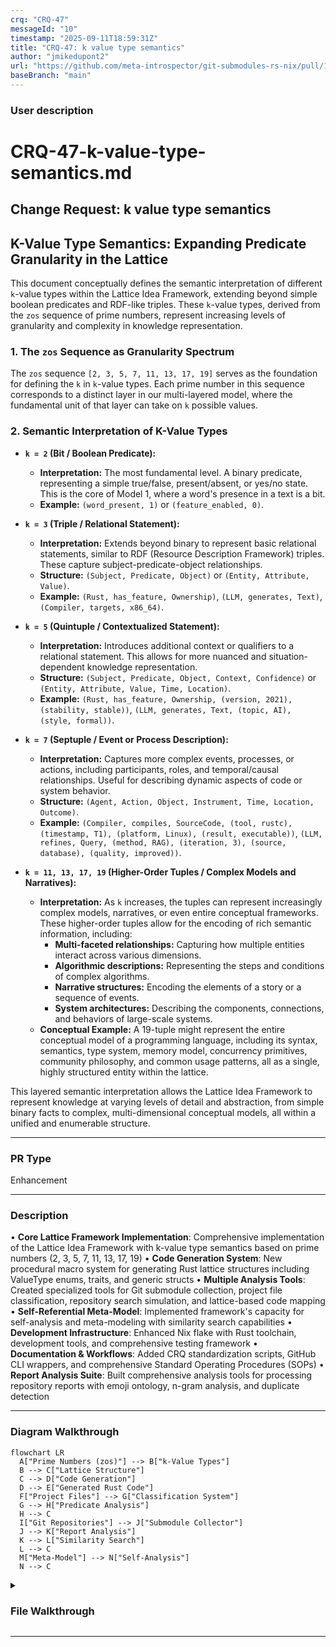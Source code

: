 ```yaml
---
crq: "CRQ-47"
messageId: "10"
timestamp: "2025-09-11T18:59:31Z"
title: "CRQ-47: k value type semantics"
author: "jmikedupont2"
url: "https://github.com/meta-introspector/git-submodules-rs-nix/pull/10"
baseBranch: "main"
---
```


### **User description**
# CRQ-47-k-value-type-semantics.md

## Change Request: k value type semantics
## K-Value Type Semantics: Expanding Predicate Granularity in the Lattice

This document conceptually defines the semantic interpretation of different `k`-value types within the Lattice Idea Framework, extending beyond simple boolean predicates and RDF-like triples. These `k`-value types, derived from the `zos` sequence of prime numbers, represent increasing levels of granularity and complexity in knowledge representation.

### 1. The `zos` Sequence as Granularity Spectrum

The `zos` sequence `[2, 3, 5, 7, 11, 13, 17, 19]` serves as the foundation for defining the `k` in `k`-value types. Each prime number in this sequence corresponds to a distinct layer in our multi-layered model, where the fundamental unit of that layer can take on `k` possible values.

### 2. Semantic Interpretation of K-Value Types

*   **`k = 2` (Bit / Boolean Predicate):**
    *   **Interpretation:** The most fundamental level. A binary predicate, representing a simple true/false, present/absent, or yes/no state. This is the core of Model 1, where a word's presence in a text is a bit.
    *   **Example:** `(word_present, 1)` or `(feature_enabled, 0)`.

*   **`k = 3` (Triple / Relational Statement):**
    *   **Interpretation:** Extends beyond binary to represent basic relational statements, similar to RDF (Resource Description Framework) triples. These capture subject-predicate-object relationships.
    *   **Structure:** `(Subject, Predicate, Object)` or `(Entity, Attribute, Value)`.
    *   **Example:** `(Rust, has_feature, Ownership)`, `(LLM, generates, Text)`, `(Compiler, targets, x86_64)`.

*   **`k = 5` (Quintuple / Contextualized Statement):**
    *   **Interpretation:** Introduces additional context or qualifiers to a relational statement. This allows for more nuanced and situation-dependent knowledge representation.
    *   **Structure:** `(Subject, Predicate, Object, Context, Confidence)` or `(Entity, Attribute, Value, Time, Location)`.
    *   **Example:** `(Rust, has_feature, Ownership, (version, 2021), (stability, stable))`, `(LLM, generates, Text, (topic, AI), (style, formal))`.

*   **`k = 7` (Septuple / Event or Process Description):**
    *   **Interpretation:** Captures more complex events, processes, or actions, including participants, roles, and temporal/causal relationships. Useful for describing dynamic aspects of code or system behavior.
    *   **Structure:** `(Agent, Action, Object, Instrument, Time, Location, Outcome)`.
    *   **Example:** `(Compiler, compiles, SourceCode, (tool, rustc), (timestamp, T1), (platform, Linux), (result, executable))`, `(LLM, refines, Query, (method, RAG), (iteration, 3), (source, database), (quality, improved))`.

*   **`k = 11, 13, 17, 19` (Higher-Order Tuples / Complex Models and Narratives):**
    *   **Interpretation:** As `k` increases, the tuples can represent increasingly complex models, narratives, or even entire conceptual frameworks. These higher-order tuples allow for the encoding of rich semantic information, including:
        *   **Multi-faceted relationships:** Capturing how multiple entities interact across various dimensions.
        *   **Algorithmic descriptions:** Representing the steps and conditions of complex algorithms.
        *   **Narrative structures:** Encoding the elements of a story or a sequence of events.
        *   **System architectures:** Describing the components, connections, and behaviors of large-scale systems.
    *   **Conceptual Example:** A 19-tuple might represent the entire conceptual model of a programming language, including its syntax, semantics, type system, memory model, concurrency primitives, community philosophy, and common usage patterns, all as a single, highly structured entity within the lattice.

This layered semantic interpretation allows the Lattice Idea Framework to represent knowledge at varying levels of detail and abstraction, from simple binary facts to complex, multi-dimensional conceptual models, all within a unified and enumerable structure.


___

### **PR Type**
Enhancement


___

### **Description**
• **Core Lattice Framework Implementation**: Comprehensive implementation of the Lattice Idea Framework with k-value type semantics based on prime numbers (2, 3, 5, 7, 11, 13, 17, 19)
• **Code Generation System**: New procedural macro system for generating Rust lattice structures including ValueType enums, traits, and generic structs
• **Multiple Analysis Tools**: Created specialized tools for Git submodule collection, project file classification, repository search simulation, and lattice-based code mapping
• **Self-Referential Meta-Model**: Implemented framework's capacity for self-analysis and meta-modeling with similarity search capabilities
• **Development Infrastructure**: Enhanced Nix flake with Rust toolchain, development tools, and comprehensive testing framework
• **Documentation & Workflows**: Added CRQ standardization scripts, GitHub CLI wrappers, and comprehensive Standard Operating Procedures (SOPs)
• **Report Analysis Suite**: Built comprehensive analysis tools for processing repository reports with emoji ontology, n-gram analysis, and duplicate detection


___

### Diagram Walkthrough


```mermaid
flowchart LR
  A["Prime Numbers (zos)"] --> B["k-Value Types"]
  B --> C["Lattice Structure"]
  C --> D["Code Generation"]
  D --> E["Generated Rust Code"]
  F["Project Files"] --> G["Classification System"]
  G --> H["Predicate Analysis"]
  H --> C
  I["Git Repositories"] --> J["Submodule Collector"]
  J --> K["Report Analysis"]
  K --> L["Similarity Search"]
  L --> C
  M["Meta-Model"] --> N["Self-Analysis"]
  N --> C
```



<details> <summary><h3> File Walkthrough</h3></summary>

<table><thead><tr><th></th><th align="left">Relevant files</th></tr></thead><tbody><tr><td><strong>Configuration changes</strong></td><td><details><summary>2 files</summary><table>
<tr>
  <td>
    <details>
      <summary><strong>flake.nix</strong><dd><code>Enhanced Nix flake with Rust package and development tools</code></dd></summary>
<hr>

flake.nix

• Removed empty line at the beginning of the file<br> • Added <br><code>submodule-collector</code> package build configuration with Rust toolchain <br>dependencies<br> • Added development tools including jq, valgrind, and <br>various Emacs packages for Rust development<br> • Added shell formatting <br>and linting tools (shellcheck, shfmt, nixpkgs-fmt)


</details>


  </td>
  <td><a href="https://github.com/meta-introspector/git-submodules-rs-nix/pull/10/files#diff-206b9ce276ab5971a2489d75eb1b12999d4bf3843b7988cbe8d687cfde61dea0">+34/-1</a>&nbsp; &nbsp; </td>

</tr>

<tr>
  <td>
    <details>
      <summary><strong>shell.nix</strong><dd><code>Added valgrind to development shell dependencies</code>&nbsp; &nbsp; &nbsp; &nbsp; &nbsp; &nbsp; &nbsp; &nbsp; &nbsp; </dd></summary>
<hr>

shell.nix

• Added `pkgs.valgrind` to the buildInputs for the development shell


</details>


  </td>
  <td><a href="https://github.com/meta-introspector/git-submodules-rs-nix/pull/10/files#diff-e53dfbfffe62ae3c0b411b3938ccffa9fb6a2ecc565f55785ef8daa756631a6b">+1/-1</a>&nbsp; &nbsp; &nbsp; </td>

</tr>
</table></details></td></tr><tr><td><strong>Enhancement</strong></td><td><details><summary>45 files</summary><table>
<tr>
  <td>
    <details>
      <summary><strong>lib.rs</strong><dd><code>New lattice code generation library with procedural macros</code></dd></summary>
<hr>

lattice_code_generator/src/lib.rs

• Created new library for generating Rust code for lattice structures <br>using <code>syn</code> and <code>quote</code><br> • Implements functions to generate <code>ValueType</code> enum, <br>traits, structs for instances and layers<br> • Includes comprehensive test <br>suite for code generation validation<br> • Provides conceptual framework <br>for k-value types based on prime numbers


</details>


  </td>
  <td><a href="https://github.com/meta-introspector/git-submodules-rs-nix/pull/10/files#diff-243854d89636db85a935fa955ee16fa44ea3ca7092902bc29701c3a825b0ba0a">+296/-0</a>&nbsp; </td>

</tr>

<tr>
  <td>
    <details>
      <summary><strong>main.rs</strong><dd><code>New Git submodule collector tool with JSON reporting</code>&nbsp; &nbsp; &nbsp; &nbsp; &nbsp; </dd></summary>
<hr>

submodule-collector/src/main.rs

• Created command-line tool for scanning Git repositories and <br>submodules recursively<br> • Implements comprehensive JSON report <br>generation with repository and submodule information<br> • Includes error <br>handling and resilient processing of nested submodules<br> • Uses <code>clap</code>, <br><code>serde</code>, <code>git2</code>, and <code>walkdir</code> for functionality


</details>


  </td>
  <td><a href="https://github.com/meta-introspector/git-submodules-rs-nix/pull/10/files#diff-a47f0db0f72bdfe38e4c5fc28fcb76ddd4adc991f2b12a672f14f8348411c83a">+279/-0</a>&nbsp; </td>

</tr>

<tr>
  <td>
    <details>
      <summary><strong>main.rs</strong><dd><code>New project file lattice builder with classification system</code></dd></summary>
<hr>

project_file_lattice_builder/src/main.rs

• Created program to build conceptual lattice of project files<br> • <br>Implements file classification based on word predicates and content <br>analysis<br> • Maps files into lattice hierarchy based on file types and <br>paths<br> • Includes comprehensive test suite for predicate classification


</details>


  </td>
  <td><a href="https://github.com/meta-introspector/git-submodules-rs-nix/pull/10/files#diff-307096deb9eb86f24a90391b001a081a638672a52f8c27651d21c72bcfdcd2a1">+202/-0</a>&nbsp; </td>

</tr>

<tr>
  <td>
    <details>
      <summary><strong>lattice_mapper_app.rs</strong><dd><code>New lattice mapper for similarity-based code classification</code></dd></summary>
<hr>

src/lattice_mapper_app.rs

• Created application demonstrating code mapping into pre-generated <br>lattice structures<br> • Implements similarity-based classification using <br>predicate matching<br> • Bridges lattice structure generation with <br>repository search functionality<br> • Shows conceptual "generate and then <br>match" process for code classification


</details>


  </td>
  <td><a href="https://github.com/meta-introspector/git-submodules-rs-nix/pull/10/files#diff-d4b10dc90da2ebd2e54c216c08faf398915f797cc4bf2e94185cd40832762c62">+209/-0</a>&nbsp; </td>

</tr>

<tr>
  <td>
    <details>
      <summary><strong>lattice_types.rs</strong><dd><code>Core lattice type system with multi-layered model</code>&nbsp; &nbsp; &nbsp; &nbsp; &nbsp; &nbsp; &nbsp; &nbsp; </dd></summary>
<hr>

src/lattice_types.rs

• Defined comprehensive type system for lattice framework in Rust<br> • <br>Implements <code>ValueType</code> enum, traits, and generic structs for instances <br>and layers<br> • Created multi-layered lattice model with different <br>k-value types<br> • Includes demonstration of conceptual usage with <br>boolean and three-value types


</details>


  </td>
  <td><a href="https://github.com/meta-introspector/git-submodules-rs-nix/pull/10/files#diff-b4cbc31fe99d9b693a12612fdfbcbb6a05afbab7836ee96ef34759a80eea2dfc">+196/-0</a>&nbsp; </td>

</tr>

<tr>
  <td>
    <details>
      <summary><strong>repo_search_simulator.rs</strong><dd><code>Repository search simulator with predicate-based classification</code></dd></summary>
<hr>

src/repo_search_simulator.rs

• Created repository search simulator using predicate-based <br>classification<br> • Implements "search by example" functionality across <br>mock repositories<br> • Uses lattice framework for similarity scoring and <br>classification<br> • Demonstrates scalable search capabilities based on <br>predicate analysis


</details>


  </td>
  <td><a href="https://github.com/meta-introspector/git-submodules-rs-nix/pull/10/files#diff-0fd44409289d811f50e94913ae801d7ed5c483e8798303c297ac9854807cfe41">+202/-0</a>&nbsp; </td>

</tr>

<tr>
  <td>
    <details>
      <summary><strong>meta_lattice_model.rs</strong><dd><code>Self-referential meta-model with conceptual analysis capabilities</code></dd></summary>
<hr>

src/meta_lattice_model.rs

• Created self-referential meta-model of the lattice idea framework<br> • <br>Implements conceptual analysis of the model's own structure<br> • <br>Demonstrates framework's capacity for meta-modeling and self-analysis<br> <br>• Includes similarity search functionality for comparing conceptual <br>models


</details>


  </td>
  <td><a href="https://github.com/meta-introspector/git-submodules-rs-nix/pull/10/files#diff-4ad95f3ed0d6e795cabcf8199fb28fa159aef84b4f32e578f55079fa94e07625">+153/-0</a>&nbsp; </td>

</tr>

<tr>
  <td>
    <details>
      <summary><strong>analyze_strings.rs</strong><dd><code>String analysis module with n-gram processing and ontology</code></dd></summary>
<hr>

report-analyzer-rs/src/analyze_strings.rs

• Created string analysis module for processing repository reports<br> • <br>Implements token collection, frequency counting, and n-gram generation<br> <br>• Includes iterative analysis with emoji ontology application<br> • <br>Provides suggested rules generation based on analysis results


</details>


  </td>
  <td><a href="https://github.com/meta-introspector/git-submodules-rs-nix/pull/10/files#diff-2972c1dbf1387f1fc356a8a7315beb271dcacb9eb512719d2ac60d15084a7c1a">+171/-0</a>&nbsp; </td>

</tr>

<tr>
  <td>
    <details>
      <summary><strong>lattice_classifier_app.rs</strong><dd><code>Lattice classifier app with predicate-based text classification</code></dd></summary>
<hr>

src/lattice_classifier_app.rs

• Created lattice classifier application for text snippet <br>classification<br> • Implements predicate-based classification using <br>generated lattice structures<br> • Demonstrates "search by example" <br>functionality with word predicates<br> • Shows practical usage of lattice <br>types for classification tasks


</details>


  </td>
  <td><a href="https://github.com/meta-introspector/git-submodules-rs-nix/pull/10/files#diff-2046e6cf0881f2c6f04e40c623dbf7b071fa54d0b330bd758caea2f306c79f59">+188/-0</a>&nbsp; </td>

</tr>

<tr>
  <td>
    <details>
      <summary><strong>lib.rs</strong><dd><code>Git project reader library with status and file tracking</code>&nbsp; </dd></summary>
<hr>

git_project_reader/src/lib.rs

• Created library for reading Git project information including <br>tracked files<br> • Implements Git status retrieval using both <code>git2</code> crate <br>and command execution<br> • Includes comprehensive test suite with <br>temporary repository setup<br> • Provides structured data collection for <br>Git project analysis


</details>


  </td>
  <td><a href="https://github.com/meta-introspector/git-submodules-rs-nix/pull/10/files#diff-258b44c334cd672e0393e8cad155edd07074a84e46a6c7389d9d227e07b3e1d8">+174/-0</a>&nbsp; </td>

</tr>

<tr>
  <td>
    <details>
      <summary><strong>grand_unified_search.rs</strong><dd><code>Grand unified search system with self-parsing capabilities</code></dd></summary>
<hr>

src/grand_unified_search.rs

• Created conceptual outline for grand unified search system<br> • <br>Implements self-parsing, similarity search, and LLM interaction <br>concepts<br> • Demonstrates lattice-based code classification and analysis<br> <br>• Provides framework for searching across large repository collections


</details>


  </td>
  <td><a href="https://github.com/meta-introspector/git-submodules-rs-nix/pull/10/files#diff-b8a48c02f53b75052bc23d20df7488207a5b86d7815d3fb29ef0b8b985553ab1">+148/-0</a>&nbsp; </td>

</tr>

<tr>
  <td>
    <details>
      <summary><strong>lattice_model.rs</strong><dd><code>Core lattice model with value types and classification</code>&nbsp; &nbsp; &nbsp; </dd></summary>
<hr>

src/lattice_model.rs

• Created core lattice model with <code>ValueType</code> enum and trait definitions<br> <br>• Implements instance and layer structures for lattice organization<br> • <br>Added predicate classifier for text analysis and word extraction<br> • <br>Provides foundation types for lattice-based classification systems


</details>


  </td>
  <td><a href="https://github.com/meta-introspector/git-submodules-rs-nix/pull/10/files#diff-780a4d5fb95789264d299113f8c45e066dafc4aa039180f7494020e35c5246b6">+136/-0</a>&nbsp; </td>

</tr>

<tr>
  <td>
    <details>
      <summary><strong>word_predicate_analyzer.rs</strong><dd><code>Word predicate analyzer with n-gram generation</code>&nbsp; &nbsp; &nbsp; &nbsp; &nbsp; &nbsp; &nbsp; &nbsp; &nbsp; &nbsp; &nbsp; </dd></summary>
<hr>

src/word_predicate_analyzer.rs

• Created word predicate analyzer using lattice type definitions<br> • <br>Implements text tokenization and conversion to word predicates<br> • <br>Generates n-grams of predicates for pattern analysis<br> • Demonstrates <br>practical application of lattice framework for text analysis


</details>


  </td>
  <td><a href="https://github.com/meta-introspector/git-submodules-rs-nix/pull/10/files#diff-8b1a5639c122dab7e9c36fd0dac9ffa1dd9fbbbb4fb5d68eca6be406d0f63e83">+95/-0</a>&nbsp; &nbsp; </td>

</tr>

<tr>
  <td>
    <details>
      <summary><strong>main.rs</strong><dd><code>Lattice structure generator with hierarchical organization</code></dd></summary>
<hr>

lattice_structure_generator/src/main.rs

• Created lattice structure generator using the code generation <br>library<br> • Implements directory hierarchy generation based on lattice <br>parameters<br> • Creates layered structure with instances for different <br>k-value types<br> • Provides conceptual mapping framework for existing <br>code classification


</details>


  </td>
  <td><a href="https://github.com/meta-introspector/git-submodules-rs-nix/pull/10/files#diff-0503dd508e5c7168f8b6b74fb16594f291c5cead8790bfaec55d85ac576166f2">+82/-0</a>&nbsp; &nbsp; </td>

</tr>

<tr>
  <td>
    <details>
      <summary><strong>lib.rs</strong><dd><code>ZOS lattice builder with file classification system</code>&nbsp; &nbsp; &nbsp; &nbsp; &nbsp; &nbsp; </dd></summary>
<hr>

src/lib.rs

• Added <code>build_zos_lattice</code> function for constructing project file <br>lattices<br> • Implements file classification into different lattice <br>layers based on content<br> • Uses predicate classifier to analyze and <br>categorize project files<br> • Integrates with lattice model for <br>structured file organization


</details>


  </td>
  <td><a href="https://github.com/meta-introspector/git-submodules-rs-nix/pull/10/files#diff-b1a35a68f14e696205874893c07fd24fdb88882b47c23cc0e0c80a30c7d53759">+78/-0</a>&nbsp; &nbsp; </td>

</tr>

<tr>
  <td>
    <details>
      <summary><strong>main.rs</strong><dd><code>Refactored main with string analysis integration</code>&nbsp; &nbsp; &nbsp; &nbsp; &nbsp; &nbsp; &nbsp; &nbsp; &nbsp; </dd></summary>
<hr>

report-analyzer-rs/src/main.rs

• Refactored main function to use new string analysis module<br> • Removed <br>unused imports and commented out missing function calls<br> • Simplified <br>report processing to focus on string analysis functionality<br> • Added <br>proper module declarations for new analysis components


</details>


  </td>
  <td><a href="https://github.com/meta-introspector/git-submodules-rs-nix/pull/10/files#diff-0c621fee3c56e03aa11c26e9371c0d100ee91ec12c43746c6cf2eb8f687bdeac">+50/-0</a>&nbsp; &nbsp; </td>

</tr>

<tr>
  <td>
    <details>
      <summary><strong>main.rs</strong><dd><code>Add lattice code generation application</code>&nbsp; &nbsp; &nbsp; &nbsp; &nbsp; &nbsp; &nbsp; &nbsp; &nbsp; &nbsp; &nbsp; &nbsp; &nbsp; &nbsp; &nbsp; &nbsp; &nbsp; &nbsp; </dd></summary>
<hr>

lattice_generator_app/src/main.rs

• Creates a new Rust application for generating lattice structures<br> • <br>Imports functions from <code>lattice_code_generator</code> crate for generating <br>various lattice components<br> • Implements file writing functionality to <br>output generated code to <code>generated_lattice_code</code> directory<br> • Generates <br>ValueType enum, HasValueCount trait/impls, <br>Instance/LatticeLayer/Lattice structs


</details>


  </td>
  <td><a href="https://github.com/meta-introspector/git-submodules-rs-nix/pull/10/files#diff-ba3c74e9dedda9c826a5198e4fb1879be1cc3251ad2be3b8bd4cef25d22bf646">+56/-0</a>&nbsp; &nbsp; </td>

</tr>

<tr>
  <td>
    <details>
      <summary><strong>program_self_description.rs</strong><dd><code>Add self-describing program demonstration</code>&nbsp; &nbsp; &nbsp; &nbsp; &nbsp; &nbsp; &nbsp; &nbsp; &nbsp; &nbsp; &nbsp; &nbsp; &nbsp; &nbsp; &nbsp; &nbsp; </dd></summary>
<hr>

src/program_self_description.rs

• Implements a self-describing Rust program that analyzes its own code<br> <br>• Demonstrates the "word as predicate" model for program analysis<br> • <br>Includes functions for self-description and finding similar programs <br>conceptually<br> • Serves as an example of the theoretical framework's <br>self-referential capabilities


</details>


  </td>
  <td><a href="https://github.com/meta-introspector/git-submodules-rs-nix/pull/10/files#diff-386ecf0f7a94fde9c182bd08fe96599c8620c47e849ed27d5ffd2d799bf30060">+37/-0</a>&nbsp; &nbsp; </td>

</tr>

<tr>
  <td>
    <details>
      <summary><strong>lcp.rs</strong><dd><code>Add longest common prefix analysis module</code>&nbsp; &nbsp; &nbsp; &nbsp; &nbsp; &nbsp; &nbsp; &nbsp; &nbsp; &nbsp; &nbsp; &nbsp; &nbsp; &nbsp; &nbsp; &nbsp; </dd></summary>
<hr>

report-analyzer-rs/src/lcp.rs

• Implements longest common prefix (LCP) analysis functionality<br> • <br>Provides functions to find LCP among strings and perform LCP analysis <br>on reports<br> • Extracts paths and URLs from repository data for analysis<br> <br>• Includes printing functionality for LCP results


</details>


  </td>
  <td><a href="https://github.com/meta-introspector/git-submodules-rs-nix/pull/10/files#diff-b21ab373ab1b39d083a90c0171119e10f283f4af3edb4ab1148d439b9eda1101">+51/-0</a>&nbsp; &nbsp; </td>

</tr>

<tr>
  <td>
    <details>
      <summary><strong>my_profiling_bench.rs</strong><dd><code>Add performance benchmarking with iai-callgrind</code>&nbsp; &nbsp; &nbsp; &nbsp; &nbsp; &nbsp; &nbsp; &nbsp; &nbsp; &nbsp; </dd></summary>
<hr>

benches/my_profiling_bench.rs

• Adds performance benchmarking using <code>iai_callgrind</code> library<br> • <br>Benchmarks the <code>add</code> function and a dummy git config parser<br> • Sets up <br>library benchmark groups for profiling analysis<br> • Provides <br>infrastructure for performance measurement


</details>


  </td>
  <td><a href="https://github.com/meta-introspector/git-submodules-rs-nix/pull/10/files#diff-ba6682e5e5c2b85faec0653350824785fbc61e8b011444d3fc293fc73a8eff5f">+36/-0</a>&nbsp; &nbsp; </td>

</tr>

<tr>
  <td>
    <details>
      <summary><strong>types.rs</strong><dd><code>Add core data types for report analysis</code>&nbsp; &nbsp; &nbsp; &nbsp; &nbsp; &nbsp; &nbsp; &nbsp; &nbsp; &nbsp; &nbsp; &nbsp; &nbsp; &nbsp; &nbsp; &nbsp; &nbsp; &nbsp; </dd></summary>
<hr>

report-analyzer-rs/src/types.rs

• Defines core data structures for report analysis<br> • Includes <br>SubmoduleInfo, RepoInfo, FailedRepoInfo, and Report structs<br> • Adds <br>command-line argument parsing with Args struct<br> • Implements <br>serialization/deserialization for JSON handling


</details>


  </td>
  <td><a href="https://github.com/meta-introspector/git-submodules-rs-nix/pull/10/files#diff-70a32aaec9d7a33bba7859aaec9a648355cf4a92b9a1c688430f60fd0b1ad036">+47/-0</a>&nbsp; &nbsp; </td>

</tr>

<tr>
  <td>
    <details>
      <summary><strong>analyze_names.rs</strong><dd><code>Add name frequency analysis functionality</code>&nbsp; &nbsp; &nbsp; &nbsp; &nbsp; &nbsp; &nbsp; &nbsp; &nbsp; &nbsp; &nbsp; &nbsp; &nbsp; &nbsp; &nbsp; &nbsp; </dd></summary>
<hr>

report-analyzer-rs/src/analyze_names.rs

• Implements repository and submodule name analysis functionality<br> • <br>Extracts names from GitHub URLs using regex patterns<br> • Counts <br>frequency of repository and submodule names<br> • Processes both main <br>repositories and nested submodules


</details>


  </td>
  <td><a href="https://github.com/meta-introspector/git-submodules-rs-nix/pull/10/files#diff-ece2606d6df195d4968ecc9276f8faa6fb13f2dfbd036a099bdef2995f9eac1d">+30/-0</a>&nbsp; &nbsp; </td>

</tr>

<tr>
  <td>
    <details>
      <summary><strong>value_type.rs</strong><dd><code>Add generated ValueType enum code</code>&nbsp; &nbsp; &nbsp; &nbsp; &nbsp; &nbsp; &nbsp; &nbsp; &nbsp; &nbsp; &nbsp; &nbsp; &nbsp; &nbsp; &nbsp; &nbsp; &nbsp; &nbsp; &nbsp; &nbsp; &nbsp; &nbsp; &nbsp; &nbsp; </dd></summary>
<hr>

generated_lattice_code/value_type.rs

• Contains generated Rust code for ValueType enum<br> • Defines variants <br>for different k-value types (Bit, ThreeValue, etc.)<br> • Implements count <br>method and zos_sequence function<br> • Generated code appears to be <br>minified/compressed format


</details>


  </td>
  <td><a href="https://github.com/meta-introspector/git-submodules-rs-nix/pull/10/files#diff-4534ce506bbc5e0a512da2a9f61948dc44575940029777e3be9fa6f1ce706735">+1/-0</a>&nbsp; &nbsp; &nbsp; </td>

</tr>

<tr>
  <td>
    <details>
      <summary><strong>analyze_orgs.rs</strong><dd><code>Add organization frequency analysis</code>&nbsp; &nbsp; &nbsp; &nbsp; &nbsp; &nbsp; &nbsp; &nbsp; &nbsp; &nbsp; &nbsp; &nbsp; &nbsp; &nbsp; &nbsp; &nbsp; &nbsp; &nbsp; &nbsp; &nbsp; &nbsp; &nbsp; </dd></summary>
<hr>

report-analyzer-rs/src/analyze_orgs.rs

• Implements GitHub organization analysis functionality<br> • Extracts <br>organization names from GitHub URLs using regex<br> • Counts frequency of <br>organizations across repositories<br> • Processes both successful and <br>failed repository entries


</details>


  </td>
  <td><a href="https://github.com/meta-introspector/git-submodules-rs-nix/pull/10/files#diff-dfc5e43d786c558598103c88d48bb1cfc40e246b3ba904ae455a340f1c5d7e0a">+26/-0</a>&nbsp; &nbsp; </td>

</tr>

<tr>
  <td>
    <details>
      <summary><strong>lattice_struct.rs</strong><dd><code>Add generated Lattice struct code</code>&nbsp; &nbsp; &nbsp; &nbsp; &nbsp; &nbsp; &nbsp; &nbsp; &nbsp; &nbsp; &nbsp; &nbsp; &nbsp; &nbsp; &nbsp; &nbsp; &nbsp; &nbsp; &nbsp; &nbsp; &nbsp; &nbsp; &nbsp; &nbsp; </dd></summary>
<hr>

generated_lattice_code/lattice_struct.rs

• Contains generated Rust code for main Lattice struct<br> • Defines trait <br>objects for polymorphic layer handling<br> • Implements methods for adding <br>layers and describing lattice<br> • Generated code in minified format


</details>


  </td>
  <td><a href="https://github.com/meta-introspector/git-submodules-rs-nix/pull/10/files#diff-79d9dfa1f549d761bf956b17120979d037243e9dc1f10ebb9402e5b62ff5cf46">+1/-0</a>&nbsp; &nbsp; &nbsp; </td>

</tr>

<tr>
  <td>
    <details>
      <summary><strong>instance_struct.rs</strong><dd><code>Add generated Instance struct code</code>&nbsp; &nbsp; &nbsp; &nbsp; &nbsp; &nbsp; &nbsp; &nbsp; &nbsp; &nbsp; &nbsp; &nbsp; &nbsp; &nbsp; &nbsp; &nbsp; &nbsp; &nbsp; &nbsp; &nbsp; &nbsp; &nbsp; &nbsp; </dd></summary>
<hr>

generated_lattice_code/instance_struct.rs

• Contains generated Rust code for Instance struct<br> • Defines generic <br>Instance with id, n_gram_size, and units fields<br> • Implements <br>constructor and describe methods<br> • Generated in minified format


</details>


  </td>
  <td><a href="https://github.com/meta-introspector/git-submodules-rs-nix/pull/10/files#diff-d3a134be5da73893ad11cfba2741e995cb5385d116f305bb9f90ba03072271f8">+1/-0</a>&nbsp; &nbsp; &nbsp; </td>

</tr>

<tr>
  <td>
    <details>
      <summary><strong>lattice_layer_struct.rs</strong><dd><code>Add generated LatticeLayer struct code</code>&nbsp; &nbsp; &nbsp; &nbsp; &nbsp; &nbsp; &nbsp; &nbsp; &nbsp; &nbsp; &nbsp; &nbsp; &nbsp; &nbsp; &nbsp; &nbsp; &nbsp; &nbsp; &nbsp; </dd></summary>
<hr>

generated_lattice_code/lattice_layer_struct.rs

• Contains generated Rust code for LatticeLayer struct<br> • Defines <br>generic layer with value_type and instances fields<br> • Implements <br>methods for adding instances and describing layer<br> • Generated in <br>minified format


</details>


  </td>
  <td><a href="https://github.com/meta-introspector/git-submodules-rs-nix/pull/10/files#diff-0aacd04a7a621f806b54ffa94092f874682700841e03474720504945ec824126">+1/-0</a>&nbsp; &nbsp; &nbsp; </td>

</tr>

<tr>
  <td>
    <details>
      <summary><strong>duplicates.rs</strong><dd><code>Add duplicate URL analysis functionality</code>&nbsp; &nbsp; &nbsp; &nbsp; &nbsp; &nbsp; &nbsp; &nbsp; &nbsp; &nbsp; &nbsp; &nbsp; &nbsp; &nbsp; &nbsp; &nbsp; &nbsp; </dd></summary>
<hr>

report-analyzer-rs/src/duplicates.rs

• Implements duplicate URL detection functionality<br> • Analyzes <br>repository URLs to find duplicates across different paths<br> • Provides <br>printing functionality for duplicate URL reports<br> • Helps identify <br>redundant repository entries


</details>


  </td>
  <td><a href="https://github.com/meta-introspector/git-submodules-rs-nix/pull/10/files#diff-4d80fd66c8b316d5012d6352dd781de56fe14903a0f5394e6ce2fa81ee99e035">+25/-0</a>&nbsp; &nbsp; </td>

</tr>

<tr>
  <td>
    <details>
      <summary><strong>input.rs</strong><dd><code>Add input handling and data loading module</code>&nbsp; &nbsp; &nbsp; &nbsp; &nbsp; &nbsp; &nbsp; &nbsp; &nbsp; &nbsp; &nbsp; &nbsp; &nbsp; &nbsp; &nbsp; </dd></summary>
<hr>

report-analyzer-rs/src/input.rs

• Implements command-line argument parsing and data loading<br> • Loads <br>JSON report data and optional ontology files<br> • Handles file reading <br>and JSON deserialization<br> • Provides error handling for data loading <br>operations


</details>


  </td>
  <td><a href="https://github.com/meta-introspector/git-submodules-rs-nix/pull/10/files#diff-e9ea32f3583a31e364d9ff7d6c37296c5c56f4c8fe8b359a4693368182e54e3b">+22/-0</a>&nbsp; &nbsp; </td>

</tr>

<tr>
  <td>
    <details>
      <summary><strong>apply_emojis.rs</strong><dd><code>Add emoji ontology application module</code>&nbsp; &nbsp; &nbsp; &nbsp; &nbsp; &nbsp; &nbsp; &nbsp; &nbsp; &nbsp; &nbsp; &nbsp; &nbsp; &nbsp; &nbsp; &nbsp; &nbsp; &nbsp; &nbsp; &nbsp; </dd></summary>
<hr>

report-analyzer-rs/src/apply_emojis.rs

• Implements emoji ontology application functionality<br> • Replaces text <br>with corresponding emojis based on ontology mapping<br> • Sorts keys by <br>length for proper replacement order<br> • Provides optional emoji <br>enhancement for output


</details>


  </td>
  <td><a href="https://github.com/meta-introspector/git-submodules-rs-nix/pull/10/files#diff-b046d9b03ffcc74bc7362f658297d45a8141ccff9481915e5a8348b7f49a2297">+18/-0</a>&nbsp; &nbsp; </td>

</tr>

<tr>
  <td>
    <details>
      <summary><strong>names_analysis.rs</strong><dd><code>Add name analysis printing functionality</code>&nbsp; &nbsp; &nbsp; &nbsp; &nbsp; &nbsp; &nbsp; &nbsp; &nbsp; &nbsp; &nbsp; &nbsp; &nbsp; &nbsp; &nbsp; &nbsp; &nbsp; </dd></summary>
<hr>

report-analyzer-rs/src/names_analysis.rs

• Implements name frequency analysis printing functionality<br> • Sorts <br>and displays most frequently mentioned repository/submodule names<br> • <br>Applies emoji ontology to enhance output readability<br> • Limits display <br>to top 10 results


</details>


  </td>
  <td><a href="https://github.com/meta-introspector/git-submodules-rs-nix/pull/10/files#diff-300b8fb41eee786eabd0188c0030f81f88dfc1cee7f998e57e62b26ff2a14c37">+14/-0</a>&nbsp; &nbsp; </td>

</tr>

<tr>
  <td>
    <details>
      <summary><strong>org_analysis.rs</strong><dd><code>Add organization analysis printing functionality</code>&nbsp; &nbsp; &nbsp; &nbsp; &nbsp; &nbsp; &nbsp; &nbsp; &nbsp; </dd></summary>
<hr>

report-analyzer-rs/src/org_analysis.rs

• Implements organization frequency analysis printing<br> • Sorts and <br>displays most frequently mentioned organizations<br> • Applies emoji <br>ontology for enhanced visualization<br> • Shows top 10 organizations by <br>frequency


</details>


  </td>
  <td><a href="https://github.com/meta-introspector/git-submodules-rs-nix/pull/10/files#diff-5bc7fdd91e1797253239ee186eacd73c931025fcd10b5880906a97a8400fbdcc">+13/-0</a>&nbsp; &nbsp; </td>

</tr>

<tr>
  <td>
    <details>
      <summary><strong>main.rs</strong><dd><code>Add Git repository testing application</code>&nbsp; &nbsp; &nbsp; &nbsp; &nbsp; &nbsp; &nbsp; &nbsp; &nbsp; &nbsp; &nbsp; &nbsp; &nbsp; &nbsp; &nbsp; &nbsp; &nbsp; &nbsp; &nbsp; </dd></summary>
<hr>

git_test_repo/src/main.rs

• Creates a simple Git repository testing application<br> • Uses <code>git2</code> <br>crate to open and verify repository access<br> • Tests repository opening <br>from current directory<br> • Provides basic Git repository validation <br>functionality


</details>


  </td>
  <td><a href="https://github.com/meta-introspector/git-submodules-rs-nix/pull/10/files#diff-8b9cadcb87746c34dbbc19f46f1ef3a55b401e70c5dba9cf5f2af4f9877fa594">+10/-0</a>&nbsp; &nbsp; </td>

</tr>

<tr>
  <td>
    <details>
      <summary><strong>has_value_count_impls.rs</strong><dd><code>Add generated HasValueCount trait implementation</code>&nbsp; &nbsp; &nbsp; &nbsp; &nbsp; &nbsp; &nbsp; &nbsp; &nbsp; </dd></summary>
<hr>

generated_lattice_code/has_value_count_impls.rs

• Contains generated implementation of HasValueCount trait for bool<br> • <br>Provides value_count method returning 2 for boolean type<br> • Generated <br>in minified format<br> • Part of trait implementation system


</details>


  </td>
  <td><a href="https://github.com/meta-introspector/git-submodules-rs-nix/pull/10/files#diff-fc27ee60e32d05c14ba49d85ee4b7d8e66ac5c101ad0dbe3e5d349b4b9303ac8">+1/-0</a>&nbsp; &nbsp; &nbsp; </td>

</tr>

<tr>
  <td>
    <details>
      <summary><strong>has_value_count_trait.rs</strong><dd><code>Add generated HasValueCount trait definition</code>&nbsp; &nbsp; &nbsp; &nbsp; &nbsp; &nbsp; &nbsp; &nbsp; &nbsp; &nbsp; &nbsp; &nbsp; &nbsp; </dd></summary>
<hr>

generated_lattice_code/has_value_count_trait.rs

• Contains generated HasValueCount trait definition<br> • Defines trait <br>with value_count method<br> • Generated in minified format<br> • Core trait <br>for lattice type system


</details>


  </td>
  <td><a href="https://github.com/meta-introspector/git-submodules-rs-nix/pull/10/files#diff-cf0ba0ca0358cab475d52e9b5edf475682f4cd05a5cd4d554b917677343ec3b1">+1/-0</a>&nbsp; &nbsp; &nbsp; </td>

</tr>

<tr>
  <td>
    <details>
      <summary><strong>standardize_and_move_crqs.sh</strong><dd><code>Add CRQ standardization and organization script</code>&nbsp; &nbsp; &nbsp; &nbsp; &nbsp; &nbsp; &nbsp; &nbsp; &nbsp; &nbsp; </dd></summary>
<hr>

tools/gh_scripts/standardize_and_move_crqs.sh

• Implements comprehensive CRQ file standardization script<br> • Processes <br>markdown files to ensure consistent naming and headers<br> • Supports <br>dry-run mode for safe testing<br> • Automatically assigns CRQ numbers and <br>moves files to standardized directory


</details>


  </td>
  <td><a href="https://github.com/meta-introspector/git-submodules-rs-nix/pull/10/files#diff-8c55bddfb101eb3114069c644947a8dd51e359934e566113c182d18a2dfd27ea">+149/-0</a>&nbsp; </td>

</tr>

<tr>
  <td>
    <details>
      <summary><strong>create_crq_workflow.sh</strong><dd><code>Add automated CRQ workflow creation script</code>&nbsp; &nbsp; &nbsp; &nbsp; &nbsp; &nbsp; &nbsp; &nbsp; &nbsp; &nbsp; &nbsp; &nbsp; &nbsp; &nbsp; &nbsp; </dd></summary>
<hr>

tools/gh_scripts/create_crq_workflow.sh

• Automates CRQ workflow creation process<br> • Creates Git branches, task <br>files, and GitHub pull requests<br> • Extracts CRQ information and formats <br>for GitHub integration<br> • Streamlines change request management <br>workflow


</details>


  </td>
  <td><a href="https://github.com/meta-introspector/git-submodules-rs-nix/pull/10/files#diff-6c8f66bef77ee7fde8332f1252ae40263db8cf2753250002be768b877a1ea40e">+79/-0</a>&nbsp; &nbsp; </td>

</tr>

<tr>
  <td>
    <details>
      <summary><strong>boot.sh</strong><dd><code>Add session orchestration and crash recovery script</code>&nbsp; &nbsp; &nbsp; &nbsp; &nbsp; &nbsp; </dd></summary>
<hr>

boot.sh

• Implements session orchestration with asciinema recording<br> • Starts <br>tmux session with logging and crash recovery<br> • Provides comprehensive <br>logging and status checking<br> • Integrates multiple monitoring and <br>recovery tools


</details>


  </td>
  <td><a href="https://github.com/meta-introspector/git-submodules-rs-nix/pull/10/files#diff-c270322e6f914001c9d1d23e01d1eefe9469337f284b0c0a920c5f843a15b373">+38/-0</a>&nbsp; &nbsp; </td>

</tr>

<tr>
  <td>
    <details>
      <summary><strong>gh_extract_actors.sh</strong><dd><code>Add GitHub actor extraction script</code>&nbsp; &nbsp; &nbsp; &nbsp; &nbsp; &nbsp; &nbsp; &nbsp; &nbsp; &nbsp; &nbsp; &nbsp; &nbsp; &nbsp; &nbsp; &nbsp; &nbsp; &nbsp; &nbsp; &nbsp; &nbsp; &nbsp; &nbsp; </dd></summary>
<hr>

tools/gh_scripts/gh_extract_actors.sh

• Extracts unique actors from GitHub issues and comments<br> • Uses GitHub <br>CLI and jq for JSON processing<br> • Provides comprehensive user activity <br>analysis<br> • Includes error handling and output formatting


</details>


  </td>
  <td><a href="https://github.com/meta-introspector/git-submodules-rs-nix/pull/10/files#diff-460ff5ab5242fc20792c70a204e82ad028e958e7a97a454d0146104b9c11c60d">+41/-0</a>&nbsp; &nbsp; </td>

</tr>

<tr>
  <td>
    <details>
      <summary><strong>gh_workflows_view.sh</strong><dd><code>Add GitHub workflow viewing script</code>&nbsp; &nbsp; &nbsp; &nbsp; &nbsp; &nbsp; &nbsp; &nbsp; &nbsp; &nbsp; &nbsp; &nbsp; &nbsp; &nbsp; &nbsp; &nbsp; &nbsp; &nbsp; &nbsp; &nbsp; &nbsp; &nbsp; &nbsp; </dd></summary>
<hr>

tools/gh_scripts/gh_workflows_view.sh

• Simple wrapper script for viewing GitHub workflow runs<br> • Provides <br>usage instructions and parameter validation<br> • Uses GitHub CLI for <br>workflow inspection<br> • Part of GitHub CLI wrapper collection


</details>


  </td>
  <td><a href="https://github.com/meta-introspector/git-submodules-rs-nix/pull/10/files#diff-b0c94629d1fb360d50c2e90b6727366e24932da3280fe67fba264b2557c5813d">+7/-0</a>&nbsp; &nbsp; &nbsp; </td>

</tr>

<tr>
  <td>
    <details>
      <summary><strong>gh_workflows_rerun.sh</strong><dd><code>Add GitHub workflow rerun script</code>&nbsp; &nbsp; &nbsp; &nbsp; &nbsp; &nbsp; &nbsp; &nbsp; &nbsp; &nbsp; &nbsp; &nbsp; &nbsp; &nbsp; &nbsp; &nbsp; &nbsp; &nbsp; &nbsp; &nbsp; &nbsp; &nbsp; &nbsp; &nbsp; &nbsp; </dd></summary>
<hr>

tools/gh_scripts/gh_workflows_rerun.sh

• Simple wrapper script for re-running GitHub workflows<br> • Includes <br>parameter validation and usage instructions<br> • Uses GitHub CLI for <br>workflow management<br> • Part of GitHub CLI wrapper collection


</details>


  </td>
  <td><a href="https://github.com/meta-introspector/git-submodules-rs-nix/pull/10/files#diff-e0c1712ffe488bdadbc0d62c565cf16af06d40f4e687e0934dbed1d7bbbc5355">+7/-0</a>&nbsp; &nbsp; &nbsp; </td>

</tr>

<tr>
  <td>
    <details>
      <summary><strong>gh_issues_view.sh</strong><dd><code>Add GitHub issue viewing script</code>&nbsp; &nbsp; &nbsp; &nbsp; &nbsp; &nbsp; &nbsp; &nbsp; &nbsp; &nbsp; &nbsp; &nbsp; &nbsp; &nbsp; &nbsp; &nbsp; &nbsp; &nbsp; &nbsp; &nbsp; &nbsp; &nbsp; &nbsp; &nbsp; &nbsp; &nbsp; </dd></summary>
<hr>

tools/gh_scripts/gh_issues_view.sh

• Simple wrapper script for viewing GitHub issues<br> • Provides parameter <br>validation and usage help<br> • Uses GitHub CLI for issue inspection<br> • <br>Part of GitHub CLI wrapper collection


</details>


  </td>
  <td><a href="https://github.com/meta-introspector/git-submodules-rs-nix/pull/10/files#diff-ceee01b16affa23014471597e8bfa4e7093a08cae0010e80d6e417f64eb4bd73">+7/-0</a>&nbsp; &nbsp; &nbsp; </td>

</tr>

<tr>
  <td>
    <details>
      <summary><strong>gh_prs_view.sh</strong><dd><code>Add GitHub PR viewing script</code>&nbsp; &nbsp; &nbsp; &nbsp; &nbsp; &nbsp; &nbsp; &nbsp; &nbsp; &nbsp; &nbsp; &nbsp; &nbsp; &nbsp; &nbsp; &nbsp; &nbsp; &nbsp; &nbsp; &nbsp; &nbsp; &nbsp; &nbsp; &nbsp; &nbsp; &nbsp; &nbsp; &nbsp; &nbsp; </dd></summary>
<hr>

tools/gh_scripts/gh_prs_view.sh

• Simple wrapper script for viewing GitHub pull requests<br> • Includes <br>parameter validation and usage instructions<br> • Uses GitHub CLI for PR <br>inspection<br> • Part of GitHub CLI wrapper collection


</details>


  </td>
  <td><a href="https://github.com/meta-introspector/git-submodules-rs-nix/pull/10/files#diff-ab1b2cdb0af702cfdded4516d0729e6dfd7e8344593d60c4f8e18391e97ad237">+7/-0</a>&nbsp; &nbsp; &nbsp; </td>

</tr>

<tr>
  <td>
    <details>
      <summary><strong>gh_prs_checkout.sh</strong><dd><code>Add GitHub PR checkout script</code>&nbsp; &nbsp; &nbsp; &nbsp; &nbsp; &nbsp; &nbsp; &nbsp; &nbsp; &nbsp; &nbsp; &nbsp; &nbsp; &nbsp; &nbsp; &nbsp; &nbsp; &nbsp; &nbsp; &nbsp; &nbsp; &nbsp; &nbsp; &nbsp; &nbsp; &nbsp; &nbsp; &nbsp; </dd></summary>
<hr>

tools/gh_scripts/gh_prs_checkout.sh

• Simple wrapper script for checking out GitHub pull requests<br> • <br>Provides parameter validation and usage help<br> • Uses GitHub CLI for <br>local PR checkout<br> • Part of GitHub CLI wrapper collection


</details>


  </td>
  <td><a href="https://github.com/meta-introspector/git-submodules-rs-nix/pull/10/files#diff-d28d93bffaad9e849d93396c98a560026fe56ab83bb1b6970b7c861a88374ac8">+7/-0</a>&nbsp; &nbsp; &nbsp; </td>

</tr>

<tr>
  <td>
    <details>
      <summary><strong>CRQ-48-lattice-and-quine-relay.md</strong><dd><code>Add CRQ for lattice framework quine relay application</code>&nbsp; &nbsp; &nbsp; &nbsp; </dd></summary>
<hr>

docs/crq_standardized/CRQ-48-lattice-and-quine-relay.md

• Introduces concept of applying Lattice Idea Framework to <br>128-language quine relay<br> • Proposes universal translation of lattice <br>concepts across all programming languages<br> • Describes <br>generate-and-test methodology for language-specific predicate <br>extraction<br> • Outlines mapping of language transformations as lattice <br>morphisms


</details>


  </td>
  <td><a href="https://github.com/meta-introspector/git-submodules-rs-nix/pull/10/files#diff-ac1a0c1e2463866634f85d0f5f1d0869206ca883b75cacc57a8ecd6e324310ce">+38/-0</a>&nbsp; &nbsp; </td>

</tr>
</table></details></td></tr><tr><td><strong>Tests</strong></td><td><details><summary>3 files</summary><table>
<tr>
  <td>
    <details>
      <summary><strong>git-config-parser.rs</strong><dd><code>Enhanced Git config parser with comprehensive test coverage</code></dd></summary>
<hr>

src/bin/git-config-parser.rs

• Added comprehensive test suite for Git configuration parsing <br>functions<br> • Tests cover empty configs, sections, comments, and <br>multiple configurations<br> • Added tests for <code>.gitmodules</code> parsing with <br>submodule configurations<br> • Removed unused import (<code>std::io::Read</code>)


</details>


  </td>
  <td><a href="https://github.com/meta-introspector/git-submodules-rs-nix/pull/10/files#diff-c6637247fafdce9d1d89c2b644040bf28a6f3f2adac43f626011adbf1cb6a975">+131/-1</a>&nbsp; </td>

</tr>

<tr>
  <td>
    <details>
      <summary><strong>main_execution_test.rs</strong><dd><code>Add integration test for lattice builder binary</code>&nbsp; &nbsp; &nbsp; &nbsp; &nbsp; &nbsp; &nbsp; &nbsp; &nbsp; &nbsp; </dd></summary>
<hr>

project_file_lattice_builder/tests/main_execution_test.rs

• Adds integration test for project file lattice builder binary<br> • <br>Verifies binary exists and executes successfully<br> • Checks for expected <br>output content in stdout<br> • Ensures main execution workflow functions <br>correctly


</details>


  </td>
  <td><a href="https://github.com/meta-introspector/git-submodules-rs-nix/pull/10/files#diff-5a0c5a5a81a37ae68fa3cf8f8eec11ab88deb61bcb9ceaa24ba914cb69b8d915">+23/-0</a>&nbsp; &nbsp; </td>

</tr>

<tr>
  <td>
    <details>
      <summary><strong>main_execution_test.rs</strong><dd><code>Add integration test for submodule collector binary</code>&nbsp; &nbsp; &nbsp; &nbsp; &nbsp; &nbsp; </dd></summary>
<hr>

submodule-collector/tests/main_execution_test.rs

• Adds integration test for submodule collector binary<br> • Tests binary <br>execution with <code>--help</code> flag<br> • Verifies expected help message content in <br>output<br> • Ensures command-line interface works correctly


</details>


  </td>
  <td><a href="https://github.com/meta-introspector/git-submodules-rs-nix/pull/10/files#diff-f0ca198a718b31ebcb98cfb1b258adf263175cf536d8c8883def9223df093fdb">+24/-0</a>&nbsp; &nbsp; </td>

</tr>
</table></details></td></tr><tr><td><strong>Miscellaneous</strong></td><td><details><summary>10 files</summary><table>
<tr>
  <td>
    <details>
      <summary><strong>value_type.rs</strong><dd><code>Add duplicate generated ValueType enum</code>&nbsp; &nbsp; &nbsp; &nbsp; &nbsp; &nbsp; &nbsp; &nbsp; &nbsp; &nbsp; &nbsp; &nbsp; &nbsp; &nbsp; &nbsp; &nbsp; &nbsp; &nbsp; &nbsp; </dd></summary>
<hr>

generated_lattice_structure/value_type.rs

• Duplicate of generated ValueType enum code<br> • Same content as <br><code>generated_lattice_code/value_type.rs</code><br> • Appears to be generated in <br>different output directory<br> • Contains identical minified Rust code


</details>


  </td>
  <td><a href="https://github.com/meta-introspector/git-submodules-rs-nix/pull/10/files#diff-0e397496f4650bd5f8a1aaa402b4f095cc1ebfec730fb80a60040684b1e76798">+1/-0</a>&nbsp; &nbsp; &nbsp; </td>

</tr>

<tr>
  <td>
    <details>
      <summary><strong>lattice_struct.rs</strong><dd><code>Add duplicate generated Lattice struct</code>&nbsp; &nbsp; &nbsp; &nbsp; &nbsp; &nbsp; &nbsp; &nbsp; &nbsp; &nbsp; &nbsp; &nbsp; &nbsp; &nbsp; &nbsp; &nbsp; &nbsp; &nbsp; &nbsp; </dd></summary>
<hr>

generated_lattice_structure/lattice_struct.rs

• Duplicate of generated Lattice struct code<br> • Identical content to <br><code>generated_lattice_code/lattice_struct.rs</code><br> • Same minified Rust code in <br>different directory<br> • Redundant generated file


</details>


  </td>
  <td><a href="https://github.com/meta-introspector/git-submodules-rs-nix/pull/10/files#diff-d0b1a7887fc4298e093cd2bfb55016adcc95a93c94f2f6df94699f5fb9f43180">+1/-0</a>&nbsp; &nbsp; &nbsp; </td>

</tr>

<tr>
  <td>
    <details>
      <summary><strong>instance_struct.rs</strong><dd><code>Add duplicate generated Instance struct</code>&nbsp; &nbsp; &nbsp; &nbsp; &nbsp; &nbsp; &nbsp; &nbsp; &nbsp; &nbsp; &nbsp; &nbsp; &nbsp; &nbsp; &nbsp; &nbsp; &nbsp; &nbsp; </dd></summary>
<hr>

generated_lattice_structure/instance_struct.rs

• Duplicate of generated Instance struct code<br> • Same content as <br><code>generated_lattice_code/instance_struct.rs</code><br> • Identical minified Rust <br>code<br> • Redundant generated file


</details>


  </td>
  <td><a href="https://github.com/meta-introspector/git-submodules-rs-nix/pull/10/files#diff-2a3695aa0e91eed81596edd58de20843bbebe8a9e7ddddae052cc7f695267747">+1/-0</a>&nbsp; &nbsp; &nbsp; </td>

</tr>

<tr>
  <td>
    <details>
      <summary><strong>lattice_layer_struct.rs</strong><dd><code>Add duplicate generated LatticeLayer struct</code>&nbsp; &nbsp; &nbsp; &nbsp; &nbsp; &nbsp; &nbsp; &nbsp; &nbsp; &nbsp; &nbsp; &nbsp; &nbsp; &nbsp; </dd></summary>
<hr>

generated_lattice_structure/lattice_layer_struct.rs

• Duplicate of generated LatticeLayer struct code<br> • Same content as <br><code>generated_lattice_code/lattice_layer_struct.rs</code><br> • Identical minified <br>Rust code<br> • Redundant generated file


</details>


  </td>
  <td><a href="https://github.com/meta-introspector/git-submodules-rs-nix/pull/10/files#diff-8732c80f707e0ab6b869ea056076368c8830979c489e8c25c0b1d63a05affb3b">+1/-0</a>&nbsp; &nbsp; &nbsp; </td>

</tr>

<tr>
  <td>
    <details>
      <summary><strong>instance_0.rs</strong><dd><code>Add k=2 layer instance placeholder</code>&nbsp; &nbsp; &nbsp; &nbsp; &nbsp; &nbsp; &nbsp; &nbsp; &nbsp; &nbsp; &nbsp; &nbsp; &nbsp; &nbsp; &nbsp; &nbsp; &nbsp; &nbsp; &nbsp; &nbsp; &nbsp; &nbsp; &nbsp; </dd></summary>
<hr>

generated_lattice_structure/layer_k_2/instance_0.rs

• Placeholder file for k=2 layer instance 0<br> • Contains comments <br>describing intended functionality<br> • Represents structure for 2-value <br>type instances<br> • Part of generated lattice hierarchy


</details>


  </td>
  <td><a href="https://github.com/meta-introspector/git-submodules-rs-nix/pull/10/files#diff-990ad20f4685e1e62b47bcdc403066dc9a6a5cd320f109f452149c676da95d77">+3/-0</a>&nbsp; &nbsp; &nbsp; </td>

</tr>

<tr>
  <td>
    <details>
      <summary><strong>instance_1.rs</strong><dd><code>Add k=2 layer instance placeholder</code>&nbsp; &nbsp; &nbsp; &nbsp; &nbsp; &nbsp; &nbsp; &nbsp; &nbsp; &nbsp; &nbsp; &nbsp; &nbsp; &nbsp; &nbsp; &nbsp; &nbsp; &nbsp; &nbsp; &nbsp; &nbsp; &nbsp; &nbsp; </dd></summary>
<hr>

generated_lattice_structure/layer_k_2/instance_1.rs

• Placeholder file for k=2 layer instance 1<br> • Contains comments <br>describing intended functionality<br> • Represents structure for 2-value <br>type instances<br> • Part of generated lattice hierarchy


</details>


  </td>
  <td><a href="https://github.com/meta-introspector/git-submodules-rs-nix/pull/10/files#diff-df8632b2498c76b1d518d069119ef059ccb029cdcabff4a67066bd7b537542ca">+3/-0</a>&nbsp; &nbsp; &nbsp; </td>

</tr>

<tr>
  <td>
    <details>
      <summary><strong>instance_0.rs</strong><dd><code>Add k=3 layer instance placeholder</code>&nbsp; &nbsp; &nbsp; &nbsp; &nbsp; &nbsp; &nbsp; &nbsp; &nbsp; &nbsp; &nbsp; &nbsp; &nbsp; &nbsp; &nbsp; &nbsp; &nbsp; &nbsp; &nbsp; &nbsp; &nbsp; &nbsp; &nbsp; </dd></summary>
<hr>

generated_lattice_structure/layer_k_3/instance_0.rs

• Placeholder file for k=3 layer instance 0<br> • Contains comments <br>describing intended functionality<br> • Represents structure for 3-value <br>type instances<br> • Part of generated lattice hierarchy


</details>


  </td>
  <td><a href="https://github.com/meta-introspector/git-submodules-rs-nix/pull/10/files#diff-45a15a4ed78fb935970c9dfb064319535f48d88aa3eeaaf6724236295ad8bc36">+3/-0</a>&nbsp; &nbsp; &nbsp; </td>

</tr>

<tr>
  <td>
    <details>
      <summary><strong>instance_1.rs</strong><dd><code>Add k=3 layer instance placeholder</code>&nbsp; &nbsp; &nbsp; &nbsp; &nbsp; &nbsp; &nbsp; &nbsp; &nbsp; &nbsp; &nbsp; &nbsp; &nbsp; &nbsp; &nbsp; &nbsp; &nbsp; &nbsp; &nbsp; &nbsp; &nbsp; &nbsp; &nbsp; </dd></summary>
<hr>

generated_lattice_structure/layer_k_3/instance_1.rs

• Placeholder file for k=3 layer instance 1<br> • Contains comments <br>describing intended functionality<br> • Represents structure for 3-value <br>type instances<br> • Part of generated lattice hierarchy


</details>


  </td>
  <td><a href="https://github.com/meta-introspector/git-submodules-rs-nix/pull/10/files#diff-f985fd8aeb2357840bce2296c2e55547376810292136d6b105ebb782f0c2bea1">+3/-0</a>&nbsp; &nbsp; &nbsp; </td>

</tr>

<tr>
  <td>
    <details>
      <summary><strong>has_value_count_impls.rs</strong><dd><code>Add duplicate HasValueCount implementation</code>&nbsp; &nbsp; &nbsp; &nbsp; &nbsp; &nbsp; &nbsp; &nbsp; &nbsp; &nbsp; &nbsp; &nbsp; &nbsp; &nbsp; &nbsp; </dd></summary>
<hr>

generated_lattice_structure/has_value_count_impls.rs

• Duplicate of HasValueCount trait implementation<br> • Same content as <br><code>generated_lattice_code/has_value_count_impls.rs</code><br> • Identical minified <br>code<br> • Redundant generated file


</details>


  </td>
  <td><a href="https://github.com/meta-introspector/git-submodules-rs-nix/pull/10/files#diff-bfde8abac89de5011df90cbcb78cbcd164b872180cfb65270be5126f86444644">+1/-0</a>&nbsp; &nbsp; &nbsp; </td>

</tr>

<tr>
  <td>
    <details>
      <summary><strong>has_value_count_trait.rs</strong><dd><code>Add duplicate HasValueCount trait definition</code>&nbsp; &nbsp; &nbsp; &nbsp; &nbsp; &nbsp; &nbsp; &nbsp; &nbsp; &nbsp; &nbsp; &nbsp; &nbsp; </dd></summary>
<hr>

generated_lattice_structure/has_value_count_trait.rs

• Duplicate of HasValueCount trait definition<br> • Same content as <br><code>generated_lattice_code/has_value_count_trait.rs</code><br> • Identical minified <br>code<br> • Redundant generated file


</details>


  </td>
  <td><a href="https://github.com/meta-introspector/git-submodules-rs-nix/pull/10/files#diff-ef800ec7554c85081358a5d3b43129aedea930cf2edbc44915c73ff89d7f767e">+1/-0</a>&nbsp; &nbsp; &nbsp; </td>

</tr>
</table></details></td></tr><tr><td><strong>Documentation</strong></td><td><details><summary>4 files</summary><table>
<tr>
  <td>
    <details>
      <summary><strong>submodule_report.json</strong><dd><code>Add comprehensive submodule dependency report JSON</code>&nbsp; &nbsp; &nbsp; &nbsp; &nbsp; &nbsp; &nbsp; </dd></summary>
<hr>

submodule_report.json

• Added comprehensive JSON report documenting all Git submodules <br>across the project<br> • Contains detailed information for 100+ <br>repositories including paths, URLs, and nested submodules<br> • Maps out <br>complex dependency relationships between various meta-introspector <br>projects and external dependencies<br> • Includes submodules for <br>development tools, language support, eBPF utilities, and various <br>specialized libraries


</details>


  </td>
  <td><a href="https://github.com/meta-introspector/git-submodules-rs-nix/pull/10/files#diff-cf55860203aefdb6b0dd57e87aa0929dd59f5d9ef2f3e88568b54dc25898e3a7">+2021/-0</a></td>

</tr>

<tr>
  <td>
    <details>
      <summary><strong>structured_testing_framework.md</strong><dd><code>Add structured testing framework documentation</code>&nbsp; &nbsp; &nbsp; &nbsp; &nbsp; &nbsp; &nbsp; &nbsp; &nbsp; &nbsp; &nbsp; </dd></summary>
<hr>

docs/structured_testing_framework.md

• Defines systematic testing framework based on Lattice Idea <br>principles<br> • Outlines lattice-guided test case generation and <br>predicate-driven assertions<br> • Describes layered evaluation methodology <br>from simple to complex predicates<br> • Provides examples for LLM testing <br>and code analysis validation


</details>


  </td>
  <td><a href="https://github.com/meta-introspector/git-submodules-rs-nix/pull/10/files#diff-9f5eb85b0a07c965e710e4da924aa3748a0d39a6bdabf23e67b320caed5ec658">+38/-0</a>&nbsp; &nbsp; </td>

</tr>

<tr>
  <td>
    <details>
      <summary><strong>CRQ-003-deep-dive-and-reflection-on-nix-development-environment-graph.md</strong><dd><code>Add CRQ for Nix dependency graph analysis</code>&nbsp; &nbsp; &nbsp; &nbsp; &nbsp; &nbsp; &nbsp; &nbsp; &nbsp; &nbsp; &nbsp; &nbsp; &nbsp; &nbsp; &nbsp; &nbsp; </dd></summary>
<hr>

docs/crq_standardized/CRQ-003-deep-dive-and-reflection-on-nix-development-environment-graph.md

• Documents analysis requirements for Nix development environment <br>dependency graph<br> • Outlines systematic examination of DOT file nodes <br>and edges<br> • Defines reflection and documentation objectives for graph <br>structure insights<br> • Includes partial progress notes on initial graph <br>generation observations


</details>


  </td>
  <td><a href="https://github.com/meta-introspector/git-submodules-rs-nix/pull/10/files#diff-b282b43f374ed6c51133aa4111b710c2805811f8607431640736bdf06eb4e940">+58/-0</a>&nbsp; &nbsp; </td>

</tr>

<tr>
  <td>
    <details>
      <summary><strong>SOP_Bootstrap_CRQ_Hypothesis_Implementation.md</strong><dd><code>Add SOP for Bootstrap CRQ implementation</code>&nbsp; &nbsp; &nbsp; &nbsp; &nbsp; &nbsp; &nbsp; &nbsp; &nbsp; &nbsp; &nbsp; &nbsp; &nbsp; &nbsp; &nbsp; &nbsp; &nbsp; </dd></summary>
<hr>

docs/sops/SOP_Bootstrap_CRQ_Hypothesis_Implementation.md

• Establishes standard operating procedure for Bootstrap CRQ <br>Hypothesis implementation<br> • Defines principles for CRQ-driven <br>development including granular change tracking<br> • Outlines branch <br>management, incremental construction, and quality gate requirements<br> • <br>Emphasizes 100% readiness criteria and living documentation practices


</details>


  </td>
  <td><a href="https://github.com/meta-introspector/git-submodules-rs-nix/pull/10/files#diff-accd770f607ad21fcfae5a75e1ba313bc1da2fb5c89e354770f6b43bd235cb8c">+45/-0</a>&nbsp; &nbsp; </td>

</tr>
</table></details></td></tr><tr><td><strong>Additional files</strong></td><td><details><summary>101 files</summary><table>
<tr>
  <td><strong>.git_commit_message.txt</strong></td>
  <td><a href="https://github.com/meta-introspector/git-submodules-rs-nix/pull/10/files#diff-993228305b4d0adb47d3b4e0b45e35a0ab0fc9b43cd5e689feef1c3a1008e64d">+0/-3</a>&nbsp; &nbsp; &nbsp; </td>

</tr>

<tr>
  <td><strong>Cargo.toml</strong></td>
  <td><a href="https://github.com/meta-introspector/git-submodules-rs-nix/pull/10/files#diff-2e9d962a08321605940b5a657135052fbcef87b5e360662bb527c96d9a615542">+10/-1</a>&nbsp; &nbsp; </td>

</tr>

<tr>
  <td><strong>README.md</strong></td>
  <td><a href="https://github.com/meta-introspector/git-submodules-rs-nix/pull/10/files#diff-b335630551682c19a781afebcf4d07bf978fb1f8ac04c6bf87428ed5106870f5">+102/-0</a>&nbsp; </td>

</tr>

<tr>
  <td><strong>SOP_Nix_Graph_Reflection.md</strong></td>
  <td><a href="https://github.com/meta-introspector/git-submodules-rs-nix/pull/10/files#diff-9eea4a14e7fcdfa68232da66ffba61faa6fb8f7d84cad0f3f9264f56731fa920">+88/-0</a>&nbsp; &nbsp; </td>

</tr>

<tr>
  <td><strong>abstract_mathematical_idea.tex</strong></td>
  <td><a href="https://github.com/meta-introspector/git-submodules-rs-nix/pull/10/files#diff-69622bfa494d6fe61c7698baf13b5efc26d6672adef2ec3e0efa0d3e6555f3a5">+76/-0</a>&nbsp; &nbsp; </td>

</tr>

<tr>
  <td><strong>concept_word_as_predicate.md</strong></td>
  <td><a href="https://github.com/meta-introspector/git-submodules-rs-nix/pull/10/files#diff-8a4ed928664c47b3be475e7d3851ba8482b5c73a3fd143b0d0457100974cffff">+20/-0</a>&nbsp; &nbsp; </td>

</tr>

<tr>
  <td><strong>creative_expressions.md</strong></td>
  <td><a href="https://github.com/meta-introspector/git-submodules-rs-nix/pull/10/files#diff-4a1fc95b2b659d0083f480aca6584896dd24abd0c4273e6b8ae8441e9f39b43d">+106/-0</a>&nbsp; </td>

</tr>

<tr>
  <td><strong>CRQ-004-rust-documentation-rustdoc-updates-for-binaries.md</strong></td>
  <td><a href="https://github.com/meta-introspector/git-submodules-rs-nix/pull/10/files#diff-abd0edba3c84273f87250e0054f5bad2327767556eb2af57cd9f5fb65c566405">+35/-0</a>&nbsp; &nbsp; </td>

</tr>

<tr>
  <td><strong>CRQ-005-readme-md-updates.md</strong></td>
  <td><a href="https://github.com/meta-introspector/git-submodules-rs-nix/pull/10/files#diff-2e437d6523601d99fe5a18d8e8e2f632742e5d3f26eb02671b3962803589e832">+34/-0</a>&nbsp; &nbsp; </td>

</tr>

<tr>
  <td><strong>CRQ-006-formal-qa-procedures-and-standard-operating-procedures-sops-development.md</strong></td>
  <td><a href="https://github.com/meta-introspector/git-submodules-rs-nix/pull/10/files#diff-62a915240d316f6f1730714794d1f7433c4784005098e1a5ad018e6a516d760f">+37/-0</a>&nbsp; &nbsp; </td>

</tr>

<tr>
  <td><strong>CRQ-007-comprehensive-project-testing.md</strong></td>
  <td><a href="https://github.com/meta-introspector/git-submodules-rs-nix/pull/10/files#diff-f52bc4442b7dab07cb9b602ad562e7b6592867befdb4d2ff9369f42e78b74ac5">+37/-0</a>&nbsp; &nbsp; </td>

</tr>

<tr>
  <td><strong>CRQ-008-the-crq-of-crqs.md</strong></td>
  <td><a href="https://github.com/meta-introspector/git-submodules-rs-nix/pull/10/files#diff-e5088eb9e08387c4341abf4486b657744b2f1a0fe8177b5cd9a3d0c54b810583">+36/-0</a>&nbsp; &nbsp; </td>

</tr>

<tr>
  <td><strong>CRQ-009-git-project-reader-library-and-integration.md</strong></td>
  <td><a href="https://github.com/meta-introspector/git-submodules-rs-nix/pull/10/files#diff-2d3dbe720e4c081729b00d4a7e748b3dfdb27c469fd6a85a95ebc6b8862bc69d">+37/-0</a>&nbsp; &nbsp; </td>

</tr>

<tr>
  <td><strong>CRQ-010-sop-documentation-and-cargo-lock-update.md</strong></td>
  <td><a href="https://github.com/meta-introspector/git-submodules-rs-nix/pull/10/files#diff-adad5ca581fcf01563ae88abc1fcb0a7b1bf007281559ea6aa75b8d511dca737">+38/-0</a>&nbsp; &nbsp; </td>

</tr>

<tr>
  <td><strong>CRQ-011-github-cli-sops-and-wrapper-scripts.md</strong></td>
  <td><a href="https://github.com/meta-introspector/git-submodules-rs-nix/pull/10/files#diff-b6ff24e9d17b8ff4a58807a0d8c20065f7a8c4545957617bbace55916f153021">+46/-0</a>&nbsp; &nbsp; </td>

</tr>

<tr>
  <td><strong>CRQ-012-integrate-git-submodule-tools-into-lattice-system.md</strong></td>
  <td><a href="https://github.com/meta-introspector/git-submodules-rs-nix/pull/10/files#diff-32f72223bf8cc82b54485b0bfb5bbfe98437d26abfcff608c2a320f8ec8120a2">+32/-0</a>&nbsp; &nbsp; </td>

</tr>

<tr>
  <td><strong>CRQ-013-integrate-gitoxide-into-lattice-system.md</strong></td>
  <td><a href="https://github.com/meta-introspector/git-submodules-rs-nix/pull/10/files#diff-195bfc579b532e53586ffc1b892e250984a7804dafd1c6576702f29a625f4df0">+32/-0</a>&nbsp; &nbsp; </td>

</tr>

<tr>
  <td><strong>CRQ-014-integrate-magoo-into-lattice-system.md</strong></td>
  <td><a href="https://github.com/meta-introspector/git-submodules-rs-nix/pull/10/files#diff-0c06fa194ecff963a8198ba81ec47c86086593f8b4b4f7356ca50d041b80f87e">+32/-0</a>&nbsp; &nbsp; </td>

</tr>

<tr>
  <td><strong>CRQ-015-integrate-naersk-into-lattice-system.md</strong></td>
  <td><a href="https://github.com/meta-introspector/git-submodules-rs-nix/pull/10/files#diff-dc9f5dcad9bf75f383fa78a8e4fe7b478c7f44e0adc11c153c2cd5c024d4547b">+32/-0</a>&nbsp; &nbsp; </td>

</tr>

<tr>
  <td><strong>CRQ-016-integrate-submod-into-lattice-system.md</strong></td>
  <td><a href="https://github.com/meta-introspector/git-submodules-rs-nix/pull/10/files#diff-ff885ea72545ac0d5d6b661eecc61246dcf144d723df659a1b189efa572b664c">+32/-0</a>&nbsp; &nbsp; </td>

</tr>

<tr>
  <td><strong>CRQ-017-submodule-lattice-integration-crqs-and-task-files.md</strong></td>
  <td><a href="https://github.com/meta-introspector/git-submodules-rs-nix/pull/10/files#diff-715470e987b31c9a9f6c1cfe2f9c072b2bc00b7040c0b76060f35de4e79e5f92">+36/-0</a>&nbsp; &nbsp; </td>

</tr>

<tr>
  <td><strong>CRQ-018-the-branch-as-a-holistic-development-unit.md</strong></td>
  <td><a href="https://github.com/meta-introspector/git-submodules-rs-nix/pull/10/files#diff-2832ecc2da1157f0deb2c08520db29562ce395f8edb92b1a1fe8a26c8826cf98">+39/-0</a>&nbsp; &nbsp; </td>

</tr>

<tr>
  <td><strong>CRQ-019-one-to-one-mapping-of-crq-to-branch-and-pull-request.md</strong></td>
  <td><a href="https://github.com/meta-introspector/git-submodules-rs-nix/pull/10/files#diff-564ce4eb098ed3bb171534f310f55239586262f320c688b2fb4c3fd0524ac2f8">+38/-0</a>&nbsp; &nbsp; </td>

</tr>

<tr>
  <td><strong>CRQ-020-braindump-update-and-crq-status-reflection.md</strong></td>
  <td><a href="https://github.com/meta-introspector/git-submodules-rs-nix/pull/10/files#diff-c4ef172e05429d8d67e528855c74922f500d612544ca49a2bba6dfe9618251b6">+34/-0</a>&nbsp; &nbsp; </td>

</tr>

<tr>
  <td><strong>CRQ-024-new-sops-for-crq-driven-development.md</strong></td>
  <td><a href="https://github.com/meta-introspector/git-submodules-rs-nix/pull/10/files#diff-edf47b642d473b24d43282565ed04f55e84181fb6396d718e673470923761d8d">+35/-0</a>&nbsp; &nbsp; </td>

</tr>

<tr>
  <td><strong>CRQ-025-rust-code-generation-for-lattice-structures-programmatic-construction-of-the-framework.md</strong></td>
  <td><a href="https://github.com/meta-introspector/git-submodules-rs-nix/pull/10/files#diff-7dc2ace370b12ddd100af187f4ba6d6d6001aaade046298ecdab7484822b5174">+36/-0</a>&nbsp; &nbsp; </td>

</tr>

<tr>
  <td><strong>CRQ-026-zos-sequence-self-application-iterative-attribute-expansion.md</strong></td>
  <td><a href="https://github.com/meta-introspector/git-submodules-rs-nix/pull/10/files#diff-9c2012fc7f8bbf404288787385d776cedab9b119121856b2a9a7b4b584f01d3f">+31/-0</a>&nbsp; &nbsp; </td>

</tr>

<tr>
  <td><strong>CRQ-027-Open_Source_Language_and_Compiler_Classification_The_1k_Repo_Grounding.md</strong></td>
  <td><a href="https://github.com/meta-introspector/git-submodules-rs-nix/pull/10/files#diff-2cd54cbd9ef78791fbed3097e1327b3a87b6cafc69a71e9ff1f60b15c220c437">+40/-0</a>&nbsp; &nbsp; </td>

</tr>

<tr>
  <td><strong>CRQ-28-audited-llm-interaction.md</strong></td>
  <td><a href="https://github.com/meta-introspector/git-submodules-rs-nix/pull/10/files#diff-71ded38638ad554ba9c9dcf865012a6f35876f8cb25797a3ae3edc30d9a2d34d">+38/-0</a>&nbsp; &nbsp; </td>

</tr>

<tr>
  <td><strong>CRQ-29-conceptual-rust-lattice-types.md</strong></td>
  <td><a href="https://github.com/meta-introspector/git-submodules-rs-nix/pull/10/files#diff-e44703aac23ac28a428cc63faecc3e9486b422f46c9276010386519011fde66d">+56/-0</a>&nbsp; &nbsp; </td>

</tr>

<tr>
  <td><strong>CRQ-30-concrete-lattice-analysis-example.md</strong></td>
  <td><a href="https://github.com/meta-introspector/git-submodules-rs-nix/pull/10/files#diff-1c800f91d868ed987de12c40601586726adf434dbf607dfb4c814d5715fb3b8e">+54/-0</a>&nbsp; &nbsp; </td>

</tr>

<tr>
  <td><strong>CRQ-31-crq-001-review-git-log-patch.md</strong></td>
  <td><a href="https://github.com/meta-introspector/git-submodules-rs-nix/pull/10/files#diff-a871ee19bb38959d789ee7a3df0a935298e5082a8a0b429ca86936f11c4dc844">+7/-0</a>&nbsp; &nbsp; &nbsp; </td>

</tr>

<tr>
  <td><strong>CRQ-32-crq-002-automate-sops-to-rust.md</strong></td>
  <td><a href="https://github.com/meta-introspector/git-submodules-rs-nix/pull/10/files#diff-03b41ca901e9a0b3ac38680ba13014440e0ba3723eb174cfd3376f9d275b46c4">+3/-0</a>&nbsp; &nbsp; &nbsp; </td>

</tr>

<tr>
  <td><strong>CRQ-33-crq-002-submodule-report-function-development.md</strong></td>
  <td><a href="https://github.com/meta-introspector/git-submodules-rs-nix/pull/10/files#diff-32f8d2f5ee6181f0979697737d27d33711a32fcfb99a6ca3b125b46975e225e0">+44/-0</a>&nbsp; &nbsp; </td>

</tr>

<tr>
  <td><strong>CRQ-34-crq-003-context-introspector.md</strong></td>
  <td><a href="https://github.com/meta-introspector/git-submodules-rs-nix/pull/10/files#diff-daafb6f83eb1ccdd1fbbd3ee53f1a9e417a4e5042e74e0c3d4fc5e60d4229044">+3/-0</a>&nbsp; &nbsp; &nbsp; </td>

</tr>

<tr>
  <td><strong>CRQ-35-crq-004-formalize-interaction-procedure.md</strong></td>
  <td><a href="https://github.com/meta-introspector/git-submodules-rs-nix/pull/10/files#diff-60aaf7c66586ccc58757a027cbf2488d846408993d726099db972233d3176214">+3/-0</a>&nbsp; &nbsp; &nbsp; </td>

</tr>

<tr>
  <td><strong>CRQ-36-crq-005-strategic-alignment.md</strong></td>
  <td><a href="https://github.com/meta-introspector/git-submodules-rs-nix/pull/10/files#diff-72de710f48ccac4d2a52344fccbe5548dc70de73fc85cecabb6c18e5eaedcd30">+3/-0</a>&nbsp; &nbsp; &nbsp; </td>

</tr>

<tr>
  <td><strong>CRQ-37-crq-006-process-unification-kether-review.md</strong></td>
  <td><a href="https://github.com/meta-introspector/git-submodules-rs-nix/pull/10/files#diff-17877ca6ae284ede5ff98cad8fdb67b32304d207ac4a1d6614101b8038c23f65">+3/-0</a>&nbsp; &nbsp; &nbsp; </td>

</tr>

<tr>
  <td><strong>CRQ-38-crq-007-gitmodules-recon.md</strong></td>
  <td><a href="https://github.com/meta-introspector/git-submodules-rs-nix/pull/10/files#diff-8394a2316e9a4f6f656e8861f7c0abddddb6edeeb82118c6d7e179872b68743e">+3/-0</a>&nbsp; &nbsp; &nbsp; </td>

</tr>

<tr>
  <td><strong>CRQ-39-crq-008-category-theory-hott-submodules.md</strong></td>
  <td><a href="https://github.com/meta-introspector/git-submodules-rs-nix/pull/10/files#diff-f613840ff525a7bafbba373fbb4d03fa1f722fc2e6ff1d03549bfea04c0386ac">+3/-0</a>&nbsp; &nbsp; &nbsp; </td>

</tr>

<tr>
  <td><strong>CRQ-40-crq-009-grand-unified-framework.md</strong></td>
  <td><a href="https://github.com/meta-introspector/git-submodules-rs-nix/pull/10/files#diff-7e6b56d87fe72ef2d770c603382d247ea4cfb398eb2b469dd1962d3906729078">+3/-0</a>&nbsp; &nbsp; &nbsp; </td>

</tr>

<tr>
  <td><strong>CRQ-41-crq-009-grand-unified-framework-zoomed-in.md</strong></td>
  <td><a href="https://github.com/meta-introspector/git-submodules-rs-nix/pull/10/files#diff-c1522a230ece898026d70ecfa879f41372c980b65010635e92c1e75cbb21ecfd">+3/-0</a>&nbsp; &nbsp; &nbsp; </td>

</tr>

<tr>
  <td><strong>CRQ-42-crq-009-grand-unified-framework-zoomed-out.md</strong></td>
  <td><a href="https://github.com/meta-introspector/git-submodules-rs-nix/pull/10/files#diff-572bbb67558c8a702bf4a33d76826c6c84c5cf73debb82430dd003ba250d8793">+3/-0</a>&nbsp; &nbsp; &nbsp; </td>

</tr>

<tr>
  <td><strong>CRQ-43-crq-010-dynamic-information-flow.md</strong></td>
  <td><a href="https://github.com/meta-introspector/git-submodules-rs-nix/pull/10/files#diff-619ae2ff9e176380df968e83459a2d823b79e4c6fda344754751b76e5b7a75a3">+3/-0</a>&nbsp; &nbsp; &nbsp; </td>

</tr>

<tr>
  <td><strong>CRQ-44-crq-011-bott-periodicity.md</strong></td>
  <td><a href="https://github.com/meta-introspector/git-submodules-rs-nix/pull/10/files#diff-5f9f7416c3608efe6c1b19e595cb0878c75a3f2ddc768023c156969ec1b4d984">+3/-0</a>&nbsp; &nbsp; &nbsp; </td>

</tr>

<tr>
  <td><strong>CRQ-45-crq-012-naersk-integration.md</strong></td>
  <td><a href="https://github.com/meta-introspector/git-submodules-rs-nix/pull/10/files#diff-470a1c728bb70a8a61d4e65af40a7b31b2b0b45ca178560296b9efdfbf92b3c8">+3/-0</a>&nbsp; &nbsp; &nbsp; </td>

</tr>

<tr>
  <td><strong>CRQ-46-crq-document-index.md</strong></td>
  <td><a href="https://github.com/meta-introspector/git-submodules-rs-nix/pull/10/files#diff-1025a7059be193fa9c2ee78e0255a651a814adf34ca25336094398c8226ad8c1">+40/-0</a>&nbsp; &nbsp; </td>

</tr>

<tr>
  <td><strong>CRQ-47-k-value-type-semantics.md</strong></td>
  <td><a href="https://github.com/meta-introspector/git-submodules-rs-nix/pull/10/files#diff-0f874fa63e16d743b757bb6a7c3068c38afba47e7d3013dcd02671ca5307ca66">+41/-0</a>&nbsp; &nbsp; </td>

</tr>

<tr>
  <td><strong>CRQ-49-lattice-code-generation-and-mapping.md</strong></td>
  <td><a href="https://github.com/meta-introspector/git-submodules-rs-nix/pull/10/files#diff-9b118fd4693a05a3da50a0e898dd0c1b08b54718e9c7589ed73462419a3de8a4">+45/-0</a>&nbsp; &nbsp; </td>

</tr>

<tr>
  <td><strong>CRQ-50-llm-communication-protocol.md</strong></td>
  <td><a href="https://github.com/meta-introspector/git-submodules-rs-nix/pull/10/files#diff-4f756135cea4ba6bf7fba1822e8665a1ef326664d3434b5fd18c47455918194b">+40/-0</a>&nbsp; &nbsp; </td>

</tr>

<tr>
  <td><strong>CRQ-51-meta-lattice-application.md</strong></td>
  <td><a href="https://github.com/meta-introspector/git-submodules-rs-nix/pull/10/files#diff-e3b1a8fdea63612f200062e72fa25db30e45624a98678e72cb8d2f41f337784c">+32/-0</a>&nbsp; &nbsp; </td>

</tr>

<tr>
  <td><strong>CRQ-52-orchestration-layer-architecture.md</strong></td>
  <td><a href="https://github.com/meta-introspector/git-submodules-rs-nix/pull/10/files#diff-da8bd15db6da5c9a2b7a63a28305682987e8ded82d1be1223a264f3a613ec881">+50/-0</a>&nbsp; &nbsp; </td>

</tr>

<tr>
  <td><strong>CRQ-53-recursive-decomposition.md</strong></td>
  <td><a href="https://github.com/meta-introspector/git-submodules-rs-nix/pull/10/files#diff-9bada1d9e91dc77a5a2adb2d46033f5b92748e37882b6bb91955cfbf3c56d7e2">+40/-0</a>&nbsp; &nbsp; </td>

</tr>

<tr>
  <td><strong>grand_unified_search_architecture.md</strong></td>
  <td><a href="https://github.com/meta-introspector/git-submodules-rs-nix/pull/10/files#diff-5a63bd97f21f12fac52fca20cd40fad7ae0e38ebc42cd87c6c5c66e16755076f">+43/-0</a>&nbsp; &nbsp; </td>

</tr>

<tr>
  <td><strong>Meme_CRQ_Commit_Message.md</strong></td>
  <td><a href="https://github.com/meta-introspector/git-submodules-rs-nix/pull/10/files#diff-a0e667739fed70091e8ed06ac9c0de5656b8f4ff368a63026066561cfb690d24">+11/-0</a>&nbsp; &nbsp; </td>

</tr>

<tr>
  <td><strong>gta.md</strong></td>
  <td><a href="https://github.com/meta-introspector/git-submodules-rs-nix/pull/10/files#diff-ab9e240b593becd5366f2671d92a077e23ef32371405c829a47a78442f24d273">+7/-0</a>&nbsp; &nbsp; &nbsp; </td>

</tr>

<tr>
  <td><strong>gta1.md</strong></td>
  <td><a href="https://github.com/meta-introspector/git-submodules-rs-nix/pull/10/files#diff-19867bc3a0db962973b5ae2068e5996edde18c0bc6e291b7deaf376e0b80f42c">+3/-0</a>&nbsp; &nbsp; &nbsp; </td>

</tr>

<tr>
  <td><strong>oss_language_classification.md</strong></td>
  <td><a href="https://github.com/meta-introspector/git-submodules-rs-nix/pull/10/files#diff-1beb0ce21ddf24339147d323ec6b2bada6eb245f4ab4b5ab3bd92ee02520c3e5">+35/-0</a>&nbsp; &nbsp; </td>

</tr>

<tr>
  <td><strong>resonance_analysis.md</strong></td>
  <td><a href="https://github.com/meta-introspector/git-submodules-rs-nix/pull/10/files#diff-81fd0277e6c643b5840b226540f5a1bc2c5bdb58bf2cc6da3886a4920f0eb648">+29/-0</a>&nbsp; &nbsp; </td>

</tr>

<tr>
  <td><strong>scalable_analysis_of_large_repositories.md</strong></td>
  <td><a href="https://github.com/meta-introspector/git-submodules-rs-nix/pull/10/files#diff-a84dabb51ad998b97806b4096463cc0b736bfe606a48e8414046aa4b99fcb99a">+40/-0</a>&nbsp; &nbsp; </td>

</tr>

<tr>
  <td><strong>SOP_AI_Agent_Management_via_PRs.md</strong></td>
  <td><a href="https://github.com/meta-introspector/git-submodules-rs-nix/pull/10/files#diff-8603ab46e32f6257e23d74bd77089b701b66e47b81c0e37856011e406c55584c">+57/-0</a>&nbsp; &nbsp; </td>

</tr>

<tr>
  <td><strong>SOP_Branch_Driven_Development_Philosophy.md</strong></td>
  <td><a href="https://github.com/meta-introspector/git-submodules-rs-nix/pull/10/files#diff-1fd5102c76a305b2aa20d21c82672de70f4bdb3ee86b974dc1daf33751302684">+59/-0</a>&nbsp; &nbsp; </td>

</tr>

<tr>
  <td><strong>SOP_CRQ_as_Commit_Message.md</strong></td>
  <td><a href="https://github.com/meta-introspector/git-submodules-rs-nix/pull/10/files#diff-486f592819f5c5438c5e72bee9fc7a17d135d76ea7a1441b9eab19deaff0ed94">+28/-0</a>&nbsp; &nbsp; </td>

</tr>

<tr>
  <td><strong>SOP_Coding_Standards.md</strong></td>
  <td><a href="https://github.com/meta-introspector/git-submodules-rs-nix/pull/10/files#diff-f6c33385fe0edea8f6b21e407f547bf5efc31ba686073741a459b32fc08fc3b1">+28/-0</a>&nbsp; &nbsp; </td>

</tr>

<tr>
  <td><strong>SOP_GH_CLI_Check_Issues.md</strong></td>
  <td><a href="https://github.com/meta-introspector/git-submodules-rs-nix/pull/10/files#diff-9528ab23b6a76dddce04d7b73c212f072c6ef955e204336afaccf1299ba33928">+93/-0</a>&nbsp; &nbsp; </td>

</tr>

<tr>
  <td><strong>SOP_GH_CLI_Check_PRs.md</strong></td>
  <td><a href="https://github.com/meta-introspector/git-submodules-rs-nix/pull/10/files#diff-97ddeaf648ead9a23640ad5d831488642db0240dc24707a5c6f5f1225fdd82fb">+101/-0</a>&nbsp; </td>

</tr>

<tr>
  <td><strong>SOP_GH_CLI_Check_Workflows.md</strong></td>
  <td><a href="https://github.com/meta-introspector/git-submodules-rs-nix/pull/10/files#diff-a31ffec6191f238f1e7de865616e54ed621a4f61e9dc7cf444f40de8a6227731">+84/-0</a>&nbsp; &nbsp; </td>

</tr>

<tr>
  <td><strong>SOP_Integrated_Binary_Workflow.md</strong></td>
  <td><a href="https://github.com/meta-introspector/git-submodules-rs-nix/pull/10/files#diff-7bfddaf1d82bfb0a3e2d6a8c205de5e11a78f8c7ea02da3fb47fee12b1c200ab">+60/-0</a>&nbsp; &nbsp; </td>

</tr>

<tr>
  <td><strong>SOP_Refactoring_with_CRQ_Branches.md</strong></td>
  <td><a href="https://github.com/meta-introspector/git-submodules-rs-nix/pull/10/files#diff-7ad3e2d44a5fa234edc31be9d0ed24f07ff7cf40cd6fbb310e2022128bbd8faa">+49/-0</a>&nbsp; &nbsp; </td>

</tr>

<tr>
  <td><strong>SOP_Using_Git_Config_Parser.md</strong></td>
  <td><a href="https://github.com/meta-introspector/git-submodules-rs-nix/pull/10/files#diff-89bb95d26366ba09a24bee5e7bc4570cba40e71fe9fb13f6147fb6a2214dcf62">+62/-0</a>&nbsp; &nbsp; </td>

</tr>

<tr>
  <td><strong>SOP_Using_Project_File_Lattice_Builder.md</strong></td>
  <td><a href="https://github.com/meta-introspector/git-submodules-rs-nix/pull/10/files#diff-d36a7db64a85b219553e54ab4c451d46fba7f6b7b58dcc4811d9680a7d9308cb">+49/-0</a>&nbsp; &nbsp; </td>

</tr>

<tr>
  <td><strong>SOP_Using_Submodule_Collector.md</strong></td>
  <td><a href="https://github.com/meta-introspector/git-submodules-rs-nix/pull/10/files#diff-199699cfacae5a09dec7a2187531b49ac558a72acadb0e16ad75819c773ab0e2">+52/-0</a>&nbsp; &nbsp; </td>

</tr>

<tr>
  <td><strong>sops-debugging-submodule-counting.md</strong></td>
  <td><a href="https://github.com/meta-introspector/git-submodules-rs-nix/pull/10/files#diff-3f6742a18af12b0f3f01974399fb1e911992886dd0ff8a89aaa9b701eb1bb499">+68/-0</a>&nbsp; &nbsp; </td>

</tr>

<tr>
  <td><strong>sops-github-issue-workflow.md</strong></td>
  <td><a href="https://github.com/meta-introspector/git-submodules-rs-nix/pull/10/files#diff-7de47923c2bf9a825d19da3cdd0918b8e5754adbb29bd5aba4decaee3dd71b0f">+44/-0</a>&nbsp; &nbsp; </td>

</tr>

<tr>
  <td><strong>sops-herding-ai-flock.md</strong></td>
  <td><a href="https://github.com/meta-introspector/git-submodules-rs-nix/pull/10/files#diff-52a8aa9a904b5f7b9261d9bee5c9caab3c30345f12bab0173bd00b94fb69f778">+59/-0</a>&nbsp; &nbsp; </td>

</tr>

<tr>
  <td><strong>sops-whistle-while-you-work.md</strong></td>
  <td><a href="https://github.com/meta-introspector/git-submodules-rs-nix/pull/10/files#diff-edef4b4c77c2a84eaf1ce74861e613ec31123f9c6f4a81778306c0439cfc8dbf">+71/-0</a>&nbsp; &nbsp; </td>

</tr>

<tr>
  <td><strong>task_git-submodule-tools_lattice_integration.md</strong></td>
  <td><a href="https://github.com/meta-introspector/git-submodules-rs-nix/pull/10/files#diff-805dde15da29f98488f393266be818e29104c7c6fbf2b827babd7dfedc4f82da">+21/-0</a>&nbsp; &nbsp; </td>

</tr>

<tr>
  <td><strong>task_gitoxide_lattice_integration.md</strong></td>
  <td><a href="https://github.com/meta-introspector/git-submodules-rs-nix/pull/10/files#diff-449e6fb6fd1aa0070d7d18f20eed0191f3743be483943f3d1326bfa4ead33951">+23/-0</a>&nbsp; &nbsp; </td>

</tr>

<tr>
  <td><strong>task_magoo_lattice_integration.md</strong></td>
  <td><a href="https://github.com/meta-introspector/git-submodules-rs-nix/pull/10/files#diff-fcf7a444a3f680fbbff7c0bc580424734c6fc8a53422f4d78f7dd1e64a8fa974">+15/-0</a>&nbsp; &nbsp; </td>

</tr>

<tr>
  <td><strong>task_naersk_lattice_integration.md</strong></td>
  <td><a href="https://github.com/meta-introspector/git-submodules-rs-nix/pull/10/files#diff-7e08032db04782a693e7826ef4359578614c3fc63fb1029e18d909d72c022d29">+22/-0</a>&nbsp; &nbsp; </td>

</tr>

<tr>
  <td><strong>task_submod_lattice_integration.md</strong></td>
  <td><a href="https://github.com/meta-introspector/git-submodules-rs-nix/pull/10/files#diff-a7bb6df28c91a0b221e14e0cafc2b9558a040c2615c269338d2eecce87f9bd3f">+15/-0</a>&nbsp; &nbsp; </td>

</tr>

<tr>
  <td><strong>emacs.sh</strong></td>
  <td><a href="https://github.com/meta-introspector/git-submodules-rs-nix/pull/10/files#diff-534f77f5b047055c0423d42b1e91e507f9a4c0deb6e5639d61ef765b4be3f4e8">+1/-0</a>&nbsp; &nbsp; &nbsp; </td>

</tr>

<tr>
  <td><strong>Cargo.toml</strong></td>
  <td><a href="https://github.com/meta-introspector/git-submodules-rs-nix/pull/10/files#diff-c0303cdd6d5a5a6919f33ed3f01c3a28aa5262a96f992d9b1e7d288e310f11ee">+15/-0</a>&nbsp; &nbsp; </td>

</tr>

<tr>
  <td><strong>Cargo.toml</strong></td>
  <td><a href="https://github.com/meta-introspector/git-submodules-rs-nix/pull/10/files#diff-6c61dbe9a4f7b1f7a8bffef6dccd67c079aa7703dfde6e60b7c19b757d4b85f6">+7/-0</a>&nbsp; &nbsp; &nbsp; </td>

</tr>

<tr>
  <td><strong>gitoxide</strong></td>
  <td><a href="https://github.com/meta-introspector/git-submodules-rs-nix/pull/10/files#diff-d7383a3c87f95d3fae5a555361451ec6b16dc4b327d9e7c9e7ad275777262aa1">+1/-1</a>&nbsp; &nbsp; &nbsp; </td>

</tr>

<tr>
  <td><strong>section_combinatorial_analysis.tex</strong></td>
  <td><a href="https://github.com/meta-introspector/git-submodules-rs-nix/pull/10/files#diff-3646ce5a11b71777a52dbc5f181e436eb541da3a4632bde07a0f2bff69625451">+2/-0</a>&nbsp; &nbsp; &nbsp; </td>

</tr>

<tr>
  <td><strong>section_conclusion.tex</strong></td>
  <td><a href="https://github.com/meta-introspector/git-submodules-rs-nix/pull/10/files#diff-5f8033a65ea84bfb69d315dae5eb94e6d101ceaf187e3455ccae4e38a68a6962">+6/-0</a>&nbsp; &nbsp; &nbsp; </td>

</tr>

<tr>
  <td><strong>section_functions_and_enumeration.tex</strong></td>
  <td><a href="https://github.com/meta-introspector/git-submodules-rs-nix/pull/10/files#diff-803ea9393262acf11bfd67b5decd49d851fe798a7e7ad225c48b62caff31988d">+4/-0</a>&nbsp; &nbsp; &nbsp; </td>

</tr>

<tr>
  <td><strong>section_instances_and_algebraic_composition.tex</strong></td>
  <td><a href="https://github.com/meta-introspector/git-submodules-rs-nix/pull/10/files#diff-bf19a91081009cf80b8faee0110b17bf1d6aa018ee06d0acef2f37da71e5d41a">+17/-0</a>&nbsp; &nbsp; </td>

</tr>

<tr>
  <td><strong>section_introduction.tex</strong></td>
  <td><a href="https://github.com/meta-introspector/git-submodules-rs-nix/pull/10/files#diff-c974d37af9bcf3681da665bc357f393bd5e50d905583842010abbe71bf43f0ef">+2/-0</a>&nbsp; &nbsp; &nbsp; </td>

</tr>

<tr>
  <td><strong>section_multi_layered_model.tex</strong></td>
  <td><a href="https://github.com/meta-introspector/git-submodules-rs-nix/pull/10/files#diff-7f1bb672f9f024a8b5b1d9a83fc2a768a9a13971e43d82d3b48040bea8ed5ea5">+11/-0</a>&nbsp; &nbsp; </td>

</tr>

<tr>
  <td><strong>section_n_grams_and_core_topologies.tex</strong></td>
  <td><a href="https://github.com/meta-introspector/git-submodules-rs-nix/pull/10/files#diff-a3c3767286f647a92a7de73605ffdd0638af67ef5965bbd62bfa7fae9f59ad24">+14/-0</a>&nbsp; &nbsp; </td>

</tr>

<tr>
  <td><strong>section_primorial_base_sequence.tex</strong></td>
  <td><a href="https://github.com/meta-introspector/git-submodules-rs-nix/pull/10/files#diff-952ffd581a0b423ca55658259ad09a1f3c86f5cffedc7a4a587882443d53e89b">+4/-0</a>&nbsp; &nbsp; &nbsp; </td>

</tr>

<tr>
  <td><strong>section_proposed_application.tex</strong></td>
  <td><a href="https://github.com/meta-introspector/git-submodules-rs-nix/pull/10/files#diff-918927ada8b201ebd441977e8d8b7d0acac60c9538ffcdf583ccf42777cc86ad">+11/-0</a>&nbsp; &nbsp; </td>

</tr>

<tr>
  <td><strong>Cargo.toml</strong></td>
  <td><a href="https://github.com/meta-introspector/git-submodules-rs-nix/pull/10/files#diff-28317b0ec6fadf9345d39a7a1e5f36177b311097a9f8a933635c8e6765dea3e5">+9/-0</a>&nbsp; &nbsp; &nbsp; </td>

</tr>

<tr>
  <td><strong>Cargo.toml</strong></td>
  <td><a href="https://github.com/meta-introspector/git-submodules-rs-nix/pull/10/files#diff-9b04a9f4b3c5e9500f2130bbdc4621d875768f7699ea8bba0f051c0cf8747b75">+9/-0</a>&nbsp; &nbsp; &nbsp; </td>

</tr>

<tr>
  <td><strong>Cargo.toml</strong></td>
  <td><a href="https://github.com/meta-introspector/git-submodules-rs-nix/pull/10/files#diff-1f9c02d855ce59798ba92f3435043aa92257f7dfd8d612cfa26e403cbb83bac5">+9/-0</a>&nbsp; &nbsp; &nbsp; </td>

</tr>

<tr>
  <td><strong>memes.md</strong></td>
  <td><a href="https://github.com/meta-introspector/git-submodules-rs-nix/pull/10/files#diff-79362d7c276348610d7a1e36e181fcaca7ab2b1225489ec8800c00d3528ae8d1">+3/-0</a>&nbsp; &nbsp; &nbsp; </td>

</tr>

<tr>
  <td><strong>ontology.json</strong></td>
  <td><a href="https://github.com/meta-introspector/git-submodules-rs-nix/pull/10/files#diff-ad0d3a368707e3d1b401472896ee86bdd45b2b3a05857d0fa583c3ce71babe9b">+63/-0</a>&nbsp; &nbsp; </td>

</tr>

<tr>
  <td><strong>Cargo.toml</strong></td>
  <td><a href="https://github.com/meta-introspector/git-submodules-rs-nix/pull/10/files#diff-6772f1e1b5bcef201773b1277d5722fa95bed417327608c22b6528706d98403f">+7/-0</a>&nbsp; &nbsp; &nbsp; </td>

</tr>

<tr>
  <td><strong>Additional files not shown</strong></td>
  <td><a href="https://github.com/meta-introspector/git-submodules-rs-nix/pull/10/files#diff-2f328e4cd8dbe3ad193e49d92bcf045f47a6b72b1e9487d366f6b8288589b4ca"></a></td>

</tr>
</table></details></td></tr></tr></tbody></table>

</details>

___
